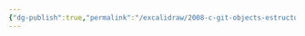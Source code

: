 ```yaml
---
{"dg-publish":true,"permalink":"/excalidraw/2008-c-git-objects-estructura-simple-excalidraw/","tags":["excalidraw"]}
---
```

<style> .container {font-family: sans-serif; text-align: center;} .button-wrapper button {z-index: 1;height: 40px; width: 100px; margin: 10px;padding: 5px;} .excalidraw .App-menu_top .buttonList { display: flex;} .excalidraw-wrapper { height: 800px; margin: 50px; position: relative;} :root[dir="ltr"] .excalidraw .layer-ui__wrapper .zen-mode-transition.App-menu_bottom--transition-left {transform: none;} </style><script src="https://cdn.jsdelivr.net/npm/react@17/umd/react.production.min.js"></script><script src="https://cdn.jsdelivr.net/npm/react-dom@17/umd/react-dom.production.min.js"></script><script type="text/javascript" src="https://cdn.jsdelivr.net/npm/@excalidraw/excalidraw@0/dist/excalidraw.production.min.js"></script><div id="2008-c-git-objects-estructura-simpleexcalidraw.md"></div><script>(function(){const InitialData={"type":"excalidraw","version":2,"source":"https://github.com/zsviczian/obsidian-excalidraw-plugin/releases/tag/2.2.7","elements":[{"type":"rectangle","version":636,"versionNonce":943749920,"index":"b45","isDeleted":false,"id":"xGdyeCdj","fillStyle":"solid","strokeWidth":1,"strokeStyle":"dashed","roughness":2,"opacity":100,"angle":0,"x":-117.76674355841547,"y":191.47736451251373,"strokeColor":"#1e1e1e","backgroundColor":"#b2f2bb","width":329.1395778129868,"height":376.95035869191986,"seed":1271616433,"groupIds":["26InCvwlRarq5vt4Detnd","vJha3N9KME9pFoHU7n_xM","W8bgd0QYtVrvZ2G-0fKmr","xerW4alWsrxWkmaXieeqU"],"frameId":null,"roundness":{"type":3},"boundElements":[{"id":"LY7ZpoClxTQaEnaqkr795","type":"arrow"}],"updated":1719259887049,"link":"[[Thesaurus/2008-c-1-b-commit]]","locked":false},{"type":"line","version":581,"versionNonce":1181715025,"index":"b46","isDeleted":false,"id":"2JynHEkX4U4HqtdSEpkUh","fillStyle":"solid","strokeWidth":2,"strokeStyle":"solid","roughness":1,"opacity":100,"angle":0,"x":-118.75843458610305,"y":250.59076585370167,"strokeColor":"#1e1e1e","backgroundColor":"transparent","width":329.7943885124488,"height":2.3075835399021605,"seed":57128337,"groupIds":["26InCvwlRarq5vt4Detnd","vJha3N9KME9pFoHU7n_xM","W8bgd0QYtVrvZ2G-0fKmr","xerW4alWsrxWkmaXieeqU"],"frameId":null,"roundness":{"type":2},"boundElements":[],"updated":1719259887049,"link":null,"locked":false,"startBinding":null,"endBinding":null,"lastCommittedPoint":null,"startArrowhead":null,"endArrowhead":null,"points":[[0,0],[329.7943885124488,-2.3075835399021605]]},{"type":"line","version":489,"versionNonce":1105313599,"index":"b47","isDeleted":false,"id":"Aft98FH6A-HJ4F-Gug8kN","fillStyle":"solid","strokeWidth":2,"strokeStyle":"solid","roughness":1,"opacity":100,"angle":0,"x":92.47746950184884,"y":190.31499385392848,"strokeColor":"#1e1e1e","backgroundColor":"transparent","width":1.538403312346479,"height":59.22777752372442,"seed":819780465,"groupIds":["26InCvwlRarq5vt4Detnd","vJha3N9KME9pFoHU7n_xM","W8bgd0QYtVrvZ2G-0fKmr","xerW4alWsrxWkmaXieeqU"],"frameId":null,"roundness":{"type":2},"boundElements":[],"updated":1719259887049,"link":null,"locked":false,"startBinding":null,"endBinding":null,"lastCommittedPoint":null,"startArrowhead":null,"endArrowhead":null,"points":[[0,0],[1.538403312346479,59.22777752372442]]},{"type":"text","version":542,"versionNonce":390352707,"index":"b48","isDeleted":false,"id":"69aFLShi","fillStyle":"solid","strokeWidth":2,"strokeStyle":"solid","roughness":1,"opacity":100,"angle":0,"x":-72.89878657087556,"y":192.6225559652131,"strokeColor":"#1e1e1e","backgroundColor":"transparent","width":138.0074920654297,"height":53.12095288368372,"seed":611468625,"groupIds":["26InCvwlRarq5vt4Detnd","vJha3N9KME9pFoHU7n_xM","W8bgd0QYtVrvZ2G-0fKmr","xerW4alWsrxWkmaXieeqU"],"frameId":null,"roundness":null,"boundElements":[],"updated":1719288582341,"link":null,"locked":false,"fontSize":42.49676230694698,"fontFamily":1,"text":"Commit","rawText":"Commit","textAlign":"left","verticalAlign":"top","containerId":null,"originalText":"Commit","autoResize":true,"lineHeight":1.25},{"type":"text","version":532,"versionNonce":693992045,"index":"b49","isDeleted":false,"id":"gbiQ0lyw","fillStyle":"solid","strokeWidth":2,"strokeStyle":"solid","roughness":1,"opacity":100,"angle":0,"x":110.16889330765767,"y":202.6220489237597,"strokeColor":"#1e1e1e","backgroundColor":"transparent","width":75.27125549316406,"height":48.35442929153334,"seed":964653873,"groupIds":["26InCvwlRarq5vt4Detnd","vJha3N9KME9pFoHU7n_xM","W8bgd0QYtVrvZ2G-0fKmr","xerW4alWsrxWkmaXieeqU"],"frameId":null,"roundness":null,"boundElements":[],"updated":1719288582341,"link":null,"locked":false,"fontSize":38.683543433226674,"fontFamily":1,"text":"Size","rawText":"Size","textAlign":"left","verticalAlign":"top","containerId":null,"originalText":"Size","autoResize":true,"lineHeight":1.25},{"type":"text","version":543,"versionNonce":1092579043,"index":"b4A","isDeleted":false,"id":"xQ0gzZgp","fillStyle":"solid","strokeWidth":2,"strokeStyle":"solid","roughness":1,"opacity":100,"angle":0,"x":-72.89878657087556,"y":192.6225559652131,"strokeColor":"#1e1e1e","backgroundColor":"transparent","width":138.0074920654297,"height":53.12095288368372,"seed":611468625,"groupIds":["26InCvwlRarq5vt4Detnd","vJha3N9KME9pFoHU7n_xM","W8bgd0QYtVrvZ2G-0fKmr","xerW4alWsrxWkmaXieeqU"],"frameId":null,"roundness":null,"boundElements":[],"updated":1719288582341,"link":null,"locked":false,"fontSize":42.49676230694698,"fontFamily":1,"text":"Commit","rawText":"Commit","textAlign":"left","verticalAlign":"top","containerId":null,"originalText":"Commit","autoResize":true,"lineHeight":1.25},{"type":"text","version":533,"versionNonce":1979557069,"index":"b4B","isDeleted":false,"id":"KjeYBqd2","fillStyle":"solid","strokeWidth":2,"strokeStyle":"solid","roughness":1,"opacity":100,"angle":0,"x":110.16889330765767,"y":202.6220489237597,"strokeColor":"#1e1e1e","backgroundColor":"transparent","width":75.27125549316406,"height":48.35442929153334,"seed":964653873,"groupIds":["26InCvwlRarq5vt4Detnd","vJha3N9KME9pFoHU7n_xM","W8bgd0QYtVrvZ2G-0fKmr","xerW4alWsrxWkmaXieeqU"],"frameId":null,"roundness":null,"boundElements":[],"updated":1719288582341,"link":null,"locked":false,"fontSize":38.683543433226674,"fontFamily":1,"text":"Size","rawText":"Size","textAlign":"left","verticalAlign":"top","containerId":null,"originalText":"Size","autoResize":true,"lineHeight":1.25},{"type":"line","version":701,"versionNonce":60194801,"index":"b4C","isDeleted":false,"id":"ZFAdsIImcXQZ68J9pEJVg","fillStyle":"solid","strokeWidth":2,"strokeStyle":"solid","roughness":1,"opacity":100,"angle":0,"x":34.65556343913053,"y":248.9643635478302,"strokeColor":"#1e1e1e","backgroundColor":"transparent","width":1.9093771754906728,"height":228.37475937827662,"seed":1953228049,"groupIds":["26InCvwlRarq5vt4Detnd","vJha3N9KME9pFoHU7n_xM","W8bgd0QYtVrvZ2G-0fKmr","xerW4alWsrxWkmaXieeqU"],"frameId":null,"roundness":{"type":2},"boundElements":[],"updated":1719259887049,"link":null,"locked":false,"startBinding":null,"endBinding":null,"lastCommittedPoint":null,"startArrowhead":null,"endArrowhead":null,"points":[[0,0],[1.9093771754906728,228.37475937827662]]},{"type":"line","version":558,"versionNonce":117863327,"index":"b4D","isDeleted":false,"id":"tfRRtdyAU57MWJ63_kzc-","fillStyle":"solid","strokeWidth":2,"strokeStyle":"solid","roughness":1,"opacity":100,"angle":0,"x":-117.18712340678329,"y":299.92985362480886,"strokeColor":"#1e1e1e","backgroundColor":"transparent","width":329.40449767200266,"height":5.223022541731556e-14,"seed":1622088433,"groupIds":["26InCvwlRarq5vt4Detnd","vJha3N9KME9pFoHU7n_xM","W8bgd0QYtVrvZ2G-0fKmr","xerW4alWsrxWkmaXieeqU"],"frameId":null,"roundness":{"type":2},"boundElements":[],"updated":1719259887049,"link":null,"locked":false,"startBinding":null,"endBinding":null,"lastCommittedPoint":null,"startArrowhead":null,"endArrowhead":null,"points":[[0,0],[329.40449767200266,5.223022541731556e-14]]},{"type":"line","version":575,"versionNonce":696474065,"index":"b4E","isDeleted":false,"id":"NMVu-qsxu6eCHXLnPr9Eo","fillStyle":"solid","strokeWidth":2,"strokeStyle":"solid","roughness":1,"opacity":100,"angle":0,"x":-117.98090882910859,"y":361.31320894782704,"strokeColor":"#1e1e1e","backgroundColor":"transparent","width":332.74309950326443,"height":1.1128672770873036,"seed":785421521,"groupIds":["26InCvwlRarq5vt4Detnd","vJha3N9KME9pFoHU7n_xM","W8bgd0QYtVrvZ2G-0fKmr","xerW4alWsrxWkmaXieeqU"],"frameId":null,"roundness":{"type":2},"boundElements":[],"updated":1719259887049,"link":null,"locked":false,"startBinding":null,"endBinding":null,"lastCommittedPoint":null,"startArrowhead":null,"endArrowhead":null,"points":[[0,0],[332.74309950326443,-1.1128672770873036]]},{"type":"text","version":521,"versionNonce":766876291,"index":"b4F","isDeleted":false,"id":"u7ky7cM8","fillStyle":"solid","strokeWidth":2,"strokeStyle":"solid","roughness":1,"opacity":100,"angle":0,"x":-87.42287525310078,"y":258.7691464594343,"strokeColor":"#1e1e1e","backgroundColor":"transparent","width":61.29124450683594,"height":36.68032535132581,"seed":308794033,"groupIds":["26InCvwlRarq5vt4Detnd","vJha3N9KME9pFoHU7n_xM","W8bgd0QYtVrvZ2G-0fKmr","xerW4alWsrxWkmaXieeqU"],"frameId":null,"roundness":null,"boundElements":[],"updated":1719288582341,"link":"[[Thesaurus/2008-c-1-b-commit#^tree]]","locked":false,"fontSize":29.34426028106065,"fontFamily":1,"text":"tree","rawText":"tree","textAlign":"left","verticalAlign":"top","containerId":null,"originalText":"tree","autoResize":true,"lineHeight":1.25},{"type":"text","version":572,"versionNonce":1709802285,"index":"b4G","isDeleted":false,"id":"XnDQwpgk","fillStyle":"solid","strokeWidth":2,"strokeStyle":"solid","roughness":1,"opacity":100,"angle":0,"x":-88.79662149845743,"y":374.8267130217638,"strokeColor":"#1e1e1e","backgroundColor":"transparent","width":78.24461364746094,"height":29.94316263886298,"seed":1612469393,"groupIds":["26InCvwlRarq5vt4Detnd","vJha3N9KME9pFoHU7n_xM","W8bgd0QYtVrvZ2G-0fKmr","xerW4alWsrxWkmaXieeqU"],"frameId":null,"roundness":null,"boundElements":[],"updated":1719288582341,"link":"[[Thesaurus/2008-c-1-b-commit#^author]]","locked":false,"fontSize":23.954530111090385,"fontFamily":1,"text":"Author","rawText":"Author","textAlign":"left","verticalAlign":"top","containerId":null,"originalText":"Author","autoResize":true,"lineHeight":1.25},{"type":"text","version":522,"versionNonce":1774539299,"index":"b4H","isDeleted":false,"id":"MmvakSMt","fillStyle":"solid","strokeWidth":2,"strokeStyle":"solid","roughness":1,"opacity":100,"angle":0,"x":-87.42287525310078,"y":258.7691464594343,"strokeColor":"#1e1e1e","backgroundColor":"transparent","width":61.29124450683594,"height":36.68032535132581,"seed":308794033,"groupIds":["26InCvwlRarq5vt4Detnd","vJha3N9KME9pFoHU7n_xM","W8bgd0QYtVrvZ2G-0fKmr","xerW4alWsrxWkmaXieeqU"],"frameId":null,"roundness":null,"boundElements":[],"updated":1719288582341,"link":"[[Thesaurus/2008-c-1-b-commit#^tree]]","locked":false,"fontSize":29.34426028106065,"fontFamily":1,"text":"tree","rawText":"tree","textAlign":"left","verticalAlign":"top","containerId":null,"originalText":"tree","autoResize":true,"lineHeight":1.25},{"type":"text","version":573,"versionNonce":2106234253,"index":"b4I","isDeleted":false,"id":"rkdeqAKv","fillStyle":"solid","strokeWidth":2,"strokeStyle":"solid","roughness":1,"opacity":100,"angle":0,"x":-88.79662149845743,"y":374.8267130217638,"strokeColor":"#1e1e1e","backgroundColor":"transparent","width":78.24461364746094,"height":29.94316263886298,"seed":1612469393,"groupIds":["26InCvwlRarq5vt4Detnd","vJha3N9KME9pFoHU7n_xM","W8bgd0QYtVrvZ2G-0fKmr","xerW4alWsrxWkmaXieeqU"],"frameId":null,"roundness":null,"boundElements":[],"updated":1719288582341,"link":"[[Thesaurus/2008-c-1-b-commit#^author]]","locked":false,"fontSize":23.954530111090385,"fontFamily":1,"text":"Author","rawText":"Author","textAlign":"left","verticalAlign":"top","containerId":null,"originalText":"Author","autoResize":true,"lineHeight":1.25},{"type":"line","version":706,"versionNonce":271516671,"index":"b4J","isDeleted":false,"id":"KgxwFEOSinYlrQFcCqijW","fillStyle":"solid","strokeWidth":2,"strokeStyle":"solid","roughness":1,"opacity":100,"angle":0,"x":-115.19674699708779,"y":420.1652801734499,"strokeColor":"#1e1e1e","backgroundColor":"transparent","width":332.74309950326443,"height":1.1128672770873036,"seed":1806015089,"groupIds":["26InCvwlRarq5vt4Detnd","vJha3N9KME9pFoHU7n_xM","W8bgd0QYtVrvZ2G-0fKmr","xerW4alWsrxWkmaXieeqU"],"frameId":null,"roundness":{"type":2},"boundElements":[],"updated":1719259887049,"link":null,"locked":false,"startBinding":null,"endBinding":null,"lastCommittedPoint":null,"startArrowhead":null,"endArrowhead":null,"points":[[0,0],[332.74309950326443,-1.1128672770873036]]},{"type":"text","version":589,"versionNonce":1715279299,"index":"b4K","isDeleted":false,"id":"FuSCoSuj","fillStyle":"solid","strokeWidth":2,"strokeStyle":"solid","roughness":1,"opacity":100,"angle":0,"x":-103.34399561571789,"y":432.15711937903075,"strokeColor":"#1e1e1e","backgroundColor":"transparent","width":111.27163696289062,"height":29.049663487145352,"seed":634070097,"groupIds":["26InCvwlRarq5vt4Detnd","vJha3N9KME9pFoHU7n_xM","W8bgd0QYtVrvZ2G-0fKmr","xerW4alWsrxWkmaXieeqU"],"frameId":null,"roundness":null,"boundElements":[],"updated":1719288582341,"link":"[[Thesaurus/2008-c-1-b-commit#^committer]]","locked":false,"fontSize":23.239730789716283,"fontFamily":1,"text":"Committer","rawText":"Committer","textAlign":"left","verticalAlign":"top","containerId":null,"originalText":"Committer","autoResize":true,"lineHeight":1.25},{"type":"text","version":590,"versionNonce":2014993389,"index":"b4L","isDeleted":false,"id":"gPxv9VvU","fillStyle":"solid","strokeWidth":2,"strokeStyle":"solid","roughness":1,"opacity":100,"angle":0,"x":-103.34399561571789,"y":432.15711937903075,"strokeColor":"#1e1e1e","backgroundColor":"transparent","width":111.27163696289062,"height":29.049663487145352,"seed":634070097,"groupIds":["26InCvwlRarq5vt4Detnd","vJha3N9KME9pFoHU7n_xM","W8bgd0QYtVrvZ2G-0fKmr","xerW4alWsrxWkmaXieeqU"],"frameId":null,"roundness":null,"boundElements":[],"updated":1719288582341,"link":"[[Thesaurus/2008-c-1-b-commit#^committer]]","locked":false,"fontSize":23.239730789716283,"fontFamily":1,"text":"Committer","rawText":"Committer","textAlign":"left","verticalAlign":"top","containerId":null,"originalText":"Committer","autoResize":true,"lineHeight":1.25},{"type":"line","version":738,"versionNonce":846424401,"index":"b4M","isDeleted":false,"id":"6w-brEZkQKFY3EUTW5Ceq","fillStyle":"solid","strokeWidth":2,"strokeStyle":"solid","roughness":1,"opacity":100,"angle":0,"x":-118.68974936446492,"y":475.81619135812105,"strokeColor":"#1e1e1e","backgroundColor":"transparent","width":332.74309950326443,"height":1.1128672770873036,"seed":2053403185,"groupIds":["26InCvwlRarq5vt4Detnd","vJha3N9KME9pFoHU7n_xM","W8bgd0QYtVrvZ2G-0fKmr","xerW4alWsrxWkmaXieeqU"],"frameId":null,"roundness":{"type":2},"boundElements":[],"updated":1719259887049,"link":null,"locked":false,"startBinding":null,"endBinding":null,"lastCommittedPoint":null,"startArrowhead":null,"endArrowhead":null,"points":[[0,0],[332.74309950326443,-1.1128672770873036]]},{"type":"text","version":610,"versionNonce":1916495203,"index":"b4N","isDeleted":false,"id":"VXw52w4T","fillStyle":"solid","strokeWidth":2,"strokeStyle":"solid","roughness":1,"opacity":100,"angle":0,"x":-95.25820517397088,"y":315.75436865297013,"strokeColor":"#1e1e1e","backgroundColor":"transparent","width":87.80435180664062,"height":28.294494370698185,"seed":1851327505,"groupIds":["26InCvwlRarq5vt4Detnd","vJha3N9KME9pFoHU7n_xM","W8bgd0QYtVrvZ2G-0fKmr","xerW4alWsrxWkmaXieeqU"],"frameId":null,"roundness":null,"boundElements":[],"updated":1719288582342,"link":"[[Thesaurus/2008-c-1-b-commit#^parents]]","locked":false,"fontSize":22.635595496558548,"fontFamily":1,"text":"Parents","rawText":"Parents","textAlign":"left","verticalAlign":"top","containerId":null,"originalText":"Parents","autoResize":true,"lineHeight":1.25},{"type":"text","version":291,"versionNonce":1839355469,"index":"b4O","isDeleted":false,"id":"em5IXJKx","fillStyle":"solid","strokeWidth":0.5,"strokeStyle":"solid","roughness":1,"opacity":100,"angle":6.277769056035231,"x":-40.32497339611311,"y":506.6892697891793,"strokeColor":"#1e1e1e","backgroundColor":"transparent","width":186.43983459472656,"height":25,"seed":2107660785,"groupIds":["vJha3N9KME9pFoHU7n_xM","W8bgd0QYtVrvZ2G-0fKmr","xerW4alWsrxWkmaXieeqU"],"frameId":null,"roundness":null,"boundElements":[],"updated":1719288582342,"link":null,"locked":false,"fontSize":20,"fontFamily":1,"text":"My commit message","rawText":"My commit message","textAlign":"left","verticalAlign":"top","containerId":null,"originalText":"My commit message","autoResize":true,"lineHeight":1.25},{"type":"text","version":273,"versionNonce":1963901187,"index":"b4P","isDeleted":false,"id":"a6P7LvoC","fillStyle":"solid","strokeWidth":0.5,"strokeStyle":"solid","roughness":1,"opacity":100,"angle":6.277769056035231,"x":2.927215960423595,"y":156.44991474395727,"strokeColor":"#1e1e1e","backgroundColor":"transparent","width":73.99995422363281,"height":25,"seed":689242961,"groupIds":["3igLMhUlydEqo9Eu1d4Su","W8bgd0QYtVrvZ2G-0fKmr","xerW4alWsrxWkmaXieeqU"],"frameId":null,"roundness":null,"boundElements":[],"updated":1719288582342,"link":"[[Thesaurus/2008-d-git-hash]]","locked":false,"fontSize":20,"fontFamily":1,"text":"98ca9..","rawText":"98ca9..","textAlign":"left","verticalAlign":"top","containerId":null,"originalText":"98ca9..","autoResize":true,"lineHeight":1.25},{"type":"text","version":522,"versionNonce":956040365,"index":"b4Q","isDeleted":false,"id":"tlhRudOH","fillStyle":"solid","strokeWidth":2,"strokeStyle":"solid","roughness":1,"opacity":100,"angle":0,"x":-72.89878657087556,"y":192.6225559652131,"strokeColor":"#1e1e1e","backgroundColor":"transparent","width":138.0074920654297,"height":53.12095288368372,"seed":611468625,"groupIds":["26InCvwlRarq5vt4Detnd","vJha3N9KME9pFoHU7n_xM","W8bgd0QYtVrvZ2G-0fKmr","xerW4alWsrxWkmaXieeqU"],"frameId":null,"roundness":null,"boundElements":[],"updated":1719288582342,"link":null,"locked":false,"fontSize":42.49676230694698,"fontFamily":1,"text":"Commit","rawText":"Commit","textAlign":"left","verticalAlign":"top","containerId":null,"originalText":"Commit","autoResize":true,"lineHeight":1.25},{"type":"text","version":512,"versionNonce":1748347043,"index":"b4R","isDeleted":false,"id":"UhxXSMTD","fillStyle":"solid","strokeWidth":2,"strokeStyle":"solid","roughness":1,"opacity":100,"angle":0,"x":110.16889330765767,"y":202.6220489237597,"strokeColor":"#1e1e1e","backgroundColor":"transparent","width":75.27125549316406,"height":48.35442929153334,"seed":964653873,"groupIds":["26InCvwlRarq5vt4Detnd","vJha3N9KME9pFoHU7n_xM","W8bgd0QYtVrvZ2G-0fKmr","xerW4alWsrxWkmaXieeqU"],"frameId":null,"roundness":null,"boundElements":[],"updated":1719288582342,"link":null,"locked":false,"fontSize":38.683543433226674,"fontFamily":1,"text":"Size","rawText":"Size","textAlign":"left","verticalAlign":"top","containerId":null,"originalText":"Size","autoResize":true,"lineHeight":1.25},{"type":"text","version":501,"versionNonce":500229901,"index":"b4S","isDeleted":false,"id":"jyCy0tPp","fillStyle":"solid","strokeWidth":2,"strokeStyle":"solid","roughness":1,"opacity":100,"angle":0,"x":-87.42287525310078,"y":258.7691464594343,"strokeColor":"#1e1e1e","backgroundColor":"transparent","width":61.29124450683594,"height":36.68032535132581,"seed":308794033,"groupIds":["26InCvwlRarq5vt4Detnd","vJha3N9KME9pFoHU7n_xM","W8bgd0QYtVrvZ2G-0fKmr","xerW4alWsrxWkmaXieeqU"],"frameId":null,"roundness":null,"boundElements":[],"updated":1719288582342,"link":"[[Thesaurus/2008-c-1-b-commit#^tree]]","locked":false,"fontSize":29.34426028106065,"fontFamily":1,"text":"tree","rawText":"tree","textAlign":"left","verticalAlign":"top","containerId":null,"originalText":"tree","autoResize":true,"lineHeight":1.25},{"type":"text","version":552,"versionNonce":291413059,"index":"b4T","isDeleted":false,"id":"iTZhtUH7","fillStyle":"solid","strokeWidth":2,"strokeStyle":"solid","roughness":1,"opacity":100,"angle":0,"x":-88.79662149845743,"y":374.8267130217638,"strokeColor":"#1e1e1e","backgroundColor":"transparent","width":78.24461364746094,"height":29.94316263886298,"seed":1612469393,"groupIds":["26InCvwlRarq5vt4Detnd","vJha3N9KME9pFoHU7n_xM","W8bgd0QYtVrvZ2G-0fKmr","xerW4alWsrxWkmaXieeqU"],"frameId":null,"roundness":null,"boundElements":[],"updated":1719288582342,"link":"[[Thesaurus/2008-c-1-b-commit#^author]]","locked":false,"fontSize":23.954530111090385,"fontFamily":1,"text":"Author","rawText":"Author","textAlign":"left","verticalAlign":"top","containerId":null,"originalText":"Author","autoResize":true,"lineHeight":1.25},{"type":"text","version":569,"versionNonce":781876589,"index":"b4U","isDeleted":false,"id":"TnbiaHR3","fillStyle":"solid","strokeWidth":2,"strokeStyle":"solid","roughness":1,"opacity":100,"angle":0,"x":-103.34399561571789,"y":432.15711937903075,"strokeColor":"#1e1e1e","backgroundColor":"transparent","width":111.27163696289062,"height":29.049663487145352,"seed":634070097,"groupIds":["26InCvwlRarq5vt4Detnd","vJha3N9KME9pFoHU7n_xM","W8bgd0QYtVrvZ2G-0fKmr","xerW4alWsrxWkmaXieeqU"],"frameId":null,"roundness":null,"boundElements":[],"updated":1719288582342,"link":"[[Thesaurus/2008-c-1-b-commit#^committer]]","locked":false,"fontSize":23.239730789716283,"fontFamily":1,"text":"Committer","rawText":"Committer","textAlign":"left","verticalAlign":"top","containerId":null,"originalText":"Committer","autoResize":true,"lineHeight":1.25},{"type":"text","version":590,"versionNonce":2087197667,"index":"b4V","isDeleted":false,"id":"2RG0qkhI","fillStyle":"solid","strokeWidth":2,"strokeStyle":"solid","roughness":1,"opacity":100,"angle":0,"x":-95.25820517397088,"y":315.75436865297013,"strokeColor":"#1e1e1e","backgroundColor":"transparent","width":87.80435180664062,"height":28.294494370698185,"seed":1851327505,"groupIds":["26InCvwlRarq5vt4Detnd","vJha3N9KME9pFoHU7n_xM","W8bgd0QYtVrvZ2G-0fKmr","xerW4alWsrxWkmaXieeqU"],"frameId":null,"roundness":null,"boundElements":[],"updated":1719288582342,"link":"[[Thesaurus/2008-c-1-b-commit#^parents]]","locked":false,"fontSize":22.635595496558548,"fontFamily":1,"text":"Parents","rawText":"Parents","textAlign":"left","verticalAlign":"top","containerId":null,"originalText":"Parents","autoResize":true,"lineHeight":1.25},{"type":"text","version":611,"versionNonce":1923237837,"index":"b4W","isDeleted":false,"id":"gutFP6OG","fillStyle":"solid","strokeWidth":2,"strokeStyle":"solid","roughness":1,"opacity":100,"angle":0,"x":-95.25820517397088,"y":315.75436865297013,"strokeColor":"#1e1e1e","backgroundColor":"transparent","width":87.80435180664062,"height":28.294494370698185,"seed":1851327505,"groupIds":["26InCvwlRarq5vt4Detnd","vJha3N9KME9pFoHU7n_xM","W8bgd0QYtVrvZ2G-0fKmr","xerW4alWsrxWkmaXieeqU"],"frameId":null,"roundness":null,"boundElements":[],"updated":1719288582342,"link":"[[Thesaurus/2008-c-1-b-commit#^parents]]","locked":false,"fontSize":22.635595496558548,"fontFamily":1,"text":"Parents","rawText":"Parents","textAlign":"left","verticalAlign":"top","containerId":null,"originalText":"Parents","autoResize":true,"lineHeight":1.25},{"type":"text","version":253,"versionNonce":895526787,"index":"b4X","isDeleted":false,"id":"ALeuYld4","fillStyle":"solid","strokeWidth":0.5,"strokeStyle":"solid","roughness":1,"opacity":100,"angle":6.277769056035231,"x":75.08224694977324,"y":266.8906996680166,"strokeColor":"#1e1e1e","backgroundColor":"transparent","width":74.07994079589844,"height":25,"seed":960623569,"groupIds":["zAG0fycfWvZuLhJAFLlUx","W8bgd0QYtVrvZ2G-0fKmr","xerW4alWsrxWkmaXieeqU"],"frameId":null,"roundness":null,"boundElements":[],"updated":1719288582342,"link":"[[Thesaurus/2008-d-git-hash]]","locked":false,"fontSize":20,"fontFamily":1,"text":"0de24..","rawText":"0de24..","textAlign":"left","verticalAlign":"top","containerId":null,"originalText":"0de24..","autoResize":true,"lineHeight":1.25},{"type":"text","version":347,"versionNonce":1275184685,"index":"b4Y","isDeleted":false,"id":"0TpC4U6z","fillStyle":"solid","strokeWidth":0.5,"strokeStyle":"solid","roughness":1,"opacity":100,"angle":6.277769056035231,"x":89.02456809210818,"y":319.2324110362598,"strokeColor":"#1e1e1e","backgroundColor":"transparent","width":18.97998046875,"height":25,"seed":626348465,"groupIds":["bd3IrZyyUB0WhJ-31iUvC","W8bgd0QYtVrvZ2G-0fKmr","xerW4alWsrxWkmaXieeqU"],"frameId":null,"roundness":null,"boundElements":[],"updated":1719288582342,"link":"[[Thesaurus/2008-d-git-hash]]","locked":false,"fontSize":20,"fontFamily":1,"text":"nil","rawText":"nil","textAlign":"left","verticalAlign":"top","containerId":null,"originalText":"nil","autoResize":true,"lineHeight":1.25},{"type":"text","version":247,"versionNonce":1116127011,"index":"b4Z","isDeleted":false,"id":"stpzCUed","fillStyle":"solid","strokeWidth":2,"strokeStyle":"dashed","roughness":2,"opacity":100,"angle":0,"x":88.5540274892297,"y":434.08357815106314,"strokeColor":"#1e1e1e","backgroundColor":"#a5d8ff","width":26.259979248046875,"height":25,"seed":1384077681,"groupIds":["bWdGLQtsixeZKtTNj_Zgs","W8bgd0QYtVrvZ2G-0fKmr","xerW4alWsrxWkmaXieeqU"],"frameId":null,"roundness":null,"boundElements":[],"updated":1719288582342,"link":null,"locked":false,"fontSize":20,"fontFamily":1,"text":"Me","rawText":"Me","textAlign":"left","verticalAlign":"top","containerId":null,"originalText":"Me","autoResize":true,"lineHeight":1.25},{"type":"text","version":288,"versionNonce":497186957,"index":"b4a","isDeleted":false,"id":"KimbZAK4","fillStyle":"solid","strokeWidth":2,"strokeStyle":"dashed","roughness":2,"opacity":100,"angle":0,"x":86.31616101686177,"y":377.5854701620661,"strokeColor":"#1e1e1e","backgroundColor":"#a5d8ff","width":26.259979248046875,"height":25,"seed":1909543359,"groupIds":["SFx_NojOHM11yes1Ib81h","W8bgd0QYtVrvZ2G-0fKmr","xerW4alWsrxWkmaXieeqU"],"frameId":null,"roundness":null,"boundElements":[],"updated":1719288582342,"link":null,"locked":false,"fontSize":20,"fontFamily":1,"text":"Me","rawText":"Me","textAlign":"left","verticalAlign":"top","containerId":null,"originalText":"Me","autoResize":true,"lineHeight":1.25},{"type":"rectangle","version":526,"versionNonce":232185120,"index":"b4b","isDeleted":false,"id":"ZBKGWMwt","fillStyle":"solid","strokeWidth":2,"strokeStyle":"dashed","roughness":2,"opacity":100,"angle":0,"x":376.05059125064497,"y":-37.073823266482954,"strokeColor":"#1e1e1e","backgroundColor":"#a5d8ff","width":334.2517682153536,"height":211.3227199510259,"seed":681673055,"groupIds":["dM7vuDQWJWnQxen9XK2dW","SfHTAfnjL98cba9e4VNFR","gdySKUdftpi23uIzIw9nK","xerW4alWsrxWkmaXieeqU"],"frameId":null,"roundness":{"type":3},"boundElements":[{"id":"LY7ZpoClxTQaEnaqkr795","type":"arrow"},{"id":"Esi-S0BX4j371iPVlgNug","type":"arrow"},{"id":"8SLyxcs-DRAml2dCT43VS","type":"arrow"}],"updated":1719259887049,"link":"[[Thesaurus/2008-c-1-a-tree]]","locked":false},{"type":"line","version":486,"versionNonce":90720337,"index":"b4c","isDeleted":false,"id":"SUSd70jQWcSw77IutuO6T","fillStyle":"solid","strokeWidth":2,"strokeStyle":"solid","roughness":1,"opacity":100,"angle":0,"x":376.05059125064497,"y":25.278970396954435,"strokeColor":"#1e1e1e","backgroundColor":"transparent","width":334.9167494236175,"height":2.343424888741863,"seed":80215423,"groupIds":["dM7vuDQWJWnQxen9XK2dW","SfHTAfnjL98cba9e4VNFR","gdySKUdftpi23uIzIw9nK","xerW4alWsrxWkmaXieeqU"],"frameId":null,"roundness":{"type":2},"boundElements":[],"updated":1719259887049,"link":null,"locked":false,"startBinding":null,"endBinding":null,"lastCommittedPoint":null,"startArrowhead":null,"endArrowhead":null,"points":[[0,0],[334.9167494236175,-2.343424888741863]]},{"type":"line","version":394,"versionNonce":442229055,"index":"b4d","isDeleted":false,"id":"4kuW4xq1SoOcshOKiFi_L","fillStyle":"solid","strokeWidth":2,"strokeStyle":"solid","roughness":1,"opacity":100,"angle":0,"x":590.5674078581094,"y":-35.93300388259306,"strokeColor":"#1e1e1e","backgroundColor":"transparent","width":1.562297766792233,"height":60.14770237087343,"seed":1795814815,"groupIds":["dM7vuDQWJWnQxen9XK2dW","SfHTAfnjL98cba9e4VNFR","gdySKUdftpi23uIzIw9nK","xerW4alWsrxWkmaXieeqU"],"frameId":null,"roundness":{"type":2},"boundElements":[],"updated":1719259887049,"link":null,"locked":false,"startBinding":null,"endBinding":null,"lastCommittedPoint":null,"startArrowhead":null,"endArrowhead":null,"points":[[0,0],[1.562297766792233,60.14770237087343]]},{"type":"text","version":442,"versionNonce":1581834947,"index":"b4e","isDeleted":false,"id":"5WpF5R36","fillStyle":"solid","strokeWidth":2,"strokeStyle":"solid","roughness":1,"opacity":100,"angle":0,"x":422.62253054970154,"y":-33.58960075529771,"strokeColor":"#1e1e1e","backgroundColor":"transparent","width":100.45317077636719,"height":53.946026632945355,"seed":43510207,"groupIds":["dM7vuDQWJWnQxen9XK2dW","SfHTAfnjL98cba9e4VNFR","gdySKUdftpi23uIzIw9nK","xerW4alWsrxWkmaXieeqU"],"frameId":null,"roundness":null,"boundElements":[],"updated":1719288582342,"link":null,"locked":false,"fontSize":43.156821306356285,"fontFamily":1,"text":"Tree","rawText":"Tree","textAlign":"left","verticalAlign":"top","containerId":null,"originalText":"Tree","autoResize":true,"lineHeight":1.25},{"type":"text","version":439,"versionNonce":826138349,"index":"b4f","isDeleted":false,"id":"g7jyPRf7","fillStyle":"solid","strokeWidth":2,"strokeStyle":"solid","roughness":1,"opacity":100,"angle":0,"x":608.533614561755,"y":-23.434795839827302,"strokeColor":"#1e1e1e","backgroundColor":"transparent","width":76.43885803222656,"height":49.10546947630431,"seed":949115359,"groupIds":["dM7vuDQWJWnQxen9XK2dW","SfHTAfnjL98cba9e4VNFR","gdySKUdftpi23uIzIw9nK","xerW4alWsrxWkmaXieeqU"],"frameId":null,"roundness":null,"boundElements":[],"updated":1719288582342,"link":null,"locked":false,"fontSize":39.28437558104345,"fontFamily":1,"text":"Size","rawText":"Size","textAlign":"left","verticalAlign":"top","containerId":null,"originalText":"Size","autoResize":true,"lineHeight":1.25},{"type":"text","version":443,"versionNonce":1900384867,"index":"b4g","isDeleted":false,"id":"azpcmaCF","fillStyle":"solid","strokeWidth":2,"strokeStyle":"solid","roughness":1,"opacity":100,"angle":0,"x":422.62253054970154,"y":-33.58960075529771,"strokeColor":"#1e1e1e","backgroundColor":"transparent","width":100.45317077636719,"height":53.946026632945355,"seed":43510207,"groupIds":["dM7vuDQWJWnQxen9XK2dW","SfHTAfnjL98cba9e4VNFR","gdySKUdftpi23uIzIw9nK","xerW4alWsrxWkmaXieeqU"],"frameId":null,"roundness":null,"boundElements":[],"updated":1719288582342,"link":null,"locked":false,"fontSize":43.156821306356285,"fontFamily":1,"text":"Tree","rawText":"Tree","textAlign":"left","verticalAlign":"top","containerId":null,"originalText":"Tree","autoResize":true,"lineHeight":1.25},{"type":"text","version":440,"versionNonce":1566406989,"index":"b4h","isDeleted":false,"id":"QMutCOxZ","fillStyle":"solid","strokeWidth":2,"strokeStyle":"solid","roughness":1,"opacity":100,"angle":0,"x":608.533614561755,"y":-23.434795839827302,"strokeColor":"#1e1e1e","backgroundColor":"transparent","width":76.43885803222656,"height":49.10546947630431,"seed":949115359,"groupIds":["dM7vuDQWJWnQxen9XK2dW","SfHTAfnjL98cba9e4VNFR","gdySKUdftpi23uIzIw9nK","xerW4alWsrxWkmaXieeqU"],"frameId":null,"roundness":null,"boundElements":[],"updated":1719288582342,"link":null,"locked":false,"fontSize":39.28437558104345,"fontFamily":1,"text":"Size","rawText":"Size","textAlign":"left","verticalAlign":"top","containerId":null,"originalText":"Size","autoResize":true,"lineHeight":1.25},{"type":"line","version":526,"versionNonce":1797258737,"index":"b4i","isDeleted":false,"id":"IO-DHCo-NXuoRWEeNZoyu","fillStyle":"solid","strokeWidth":2,"strokeStyle":"solid","roughness":1,"opacity":100,"angle":0,"x":495.2684627247872,"y":27.339272260418298,"strokeColor":"#1e1e1e","backgroundColor":"transparent","width":1.3153650738144673,"height":68.28617165697219,"seed":34194943,"groupIds":["dM7vuDQWJWnQxen9XK2dW","SfHTAfnjL98cba9e4VNFR","gdySKUdftpi23uIzIw9nK","xerW4alWsrxWkmaXieeqU"],"frameId":null,"roundness":{"type":2},"boundElements":[],"updated":1719259887049,"link":null,"locked":false,"startBinding":null,"endBinding":null,"lastCommittedPoint":null,"startArrowhead":null,"endArrowhead":null,"points":[[0,0],[-1.3153650738144673,68.28617165697219]]},{"type":"line","version":488,"versionNonce":1432081823,"index":"b4j","isDeleted":false,"id":"rROXLK9KpNFfEEAh0iwxY","fillStyle":"solid","strokeWidth":2,"strokeStyle":"solid","roughness":1,"opacity":100,"angle":0,"x":614.0016132226349,"y":25.776974493626128,"strokeColor":"#1e1e1e","backgroundColor":"transparent","width":0.5343131587516924,"height":70.45156011253472,"seed":1576971807,"groupIds":["dM7vuDQWJWnQxen9XK2dW","SfHTAfnjL98cba9e4VNFR","gdySKUdftpi23uIzIw9nK","xerW4alWsrxWkmaXieeqU"],"frameId":null,"roundness":{"type":2},"boundElements":[],"updated":1719259887049,"link":null,"locked":false,"startBinding":null,"endBinding":null,"lastCommittedPoint":null,"startArrowhead":null,"endArrowhead":null,"points":[[0,0],[-0.5343131587516924,70.45156011253472]]},{"type":"text","version":511,"versionNonce":1280003587,"index":"b4k","isDeleted":false,"id":"HbAEahh2","fillStyle":"solid","strokeWidth":0.5,"strokeStyle":"solid","roughness":1,"opacity":100,"angle":6.277769056035231,"x":413.25972142546954,"y":50.14017784255707,"strokeColor":"#1e1e1e","backgroundColor":"transparent","width":38.29029846191406,"height":23.32788274592997,"seed":1192424031,"groupIds":["3urv7Qe6xskwQdyzCmJdS","SfHTAfnjL98cba9e4VNFR","gdySKUdftpi23uIzIw9nK","xerW4alWsrxWkmaXieeqU"],"frameId":null,"roundness":null,"boundElements":[],"updated":1719288582342,"link":"2008-c-1-c-blob","locked":false,"fontSize":18.662306196743977,"fontFamily":1,"text":"Blob","rawText":"Blob","textAlign":"left","verticalAlign":"top","containerId":null,"originalText":"Blob","autoResize":true,"lineHeight":1.25},{"type":"text","version":624,"versionNonce":1865022499,"index":"b4l","isDeleted":false,"id":"sWtf5KXQ","fillStyle":"solid","strokeWidth":0.5,"strokeStyle":"solid","roughness":1,"opacity":100,"angle":6.277769056035231,"x":516.7144144465229,"y":-63.09717781930112,"strokeColor":"#1e1e1e","backgroundColor":"transparent","width":69.11662292480469,"height":23.327882745929976,"seed":392270399,"groupIds":["57lxJxQZ9HJj90RjAeWzr","SfHTAfnjL98cba9e4VNFR","gdySKUdftpi23uIzIw9nK","xerW4alWsrxWkmaXieeqU"],"frameId":null,"roundness":null,"boundElements":[],"updated":1719288620264,"link":null,"locked":false,"fontSize":18.66230619674398,"fontFamily":1,"text":"0de24..","rawText":"0de24..","textAlign":"left","verticalAlign":"top","containerId":null,"originalText":"0de24..","autoResize":true,"lineHeight":1.25},{"type":"text","version":512,"versionNonce":576230819,"index":"b4m","isDeleted":false,"id":"ypCfZLBC","fillStyle":"solid","strokeWidth":0.5,"strokeStyle":"solid","roughness":1,"opacity":100,"angle":6.277769056035231,"x":413.25972142546954,"y":50.14017784255707,"strokeColor":"#1e1e1e","backgroundColor":"transparent","width":38.29029846191406,"height":23.32788274592997,"seed":1192424031,"groupIds":["3urv7Qe6xskwQdyzCmJdS","SfHTAfnjL98cba9e4VNFR","gdySKUdftpi23uIzIw9nK","xerW4alWsrxWkmaXieeqU"],"frameId":null,"roundness":null,"boundElements":[],"updated":1719288582342,"link":"2008-c-1-c-blob","locked":false,"fontSize":18.662306196743977,"fontFamily":1,"text":"Blob","rawText":"Blob","textAlign":"left","verticalAlign":"top","containerId":null,"originalText":"Blob","autoResize":true,"lineHeight":1.25},{"type":"text","version":566,"versionNonce":1881848493,"index":"b4n","isDeleted":false,"id":"K3fFVyX6","fillStyle":"solid","strokeWidth":0.5,"strokeStyle":"solid","roughness":1,"opacity":100,"angle":6.277769056035231,"x":519.974422548449,"y":50.470322407933786,"strokeColor":"#1e1e1e","backgroundColor":"transparent","width":69.71372985839844,"height":23.32788274592997,"seed":367218303,"groupIds":["LXxnuLGVhbIsAMePAZcwb","SfHTAfnjL98cba9e4VNFR","gdySKUdftpi23uIzIw9nK","xerW4alWsrxWkmaXieeqU"],"frameId":null,"roundness":null,"boundElements":[],"updated":1719288628598,"link":null,"locked":false,"fontSize":18.662306196743977,"fontFamily":1,"text":"e8455..","rawText":"e8455..","textAlign":"left","verticalAlign":"top","containerId":null,"originalText":"e8455..","autoResize":true,"lineHeight":1.25},{"type":"text","version":574,"versionNonce":1117514051,"index":"b4o","isDeleted":false,"id":"rEtGocwA","fillStyle":"solid","strokeWidth":2,"strokeStyle":"solid","roughness":1,"opacity":100,"angle":0,"x":627.529549843343,"y":49.8750618078591,"strokeColor":"#1e1e1e","backgroundColor":"transparent","width":72.00279235839844,"height":21.290817933301724,"seed":1049831071,"groupIds":["0bEIuurs-0T0qjPMuaewv","SfHTAfnjL98cba9e4VNFR","gdySKUdftpi23uIzIw9nK","xerW4alWsrxWkmaXieeqU"],"frameId":null,"roundness":null,"boundElements":[],"updated":1719288582342,"link":null,"locked":false,"fontSize":17.03265434664138,"fontFamily":1,"text":"README","rawText":"README","textAlign":"left","verticalAlign":"top","containerId":null,"originalText":"README","autoResize":true,"lineHeight":1.25},{"type":"line","version":565,"versionNonce":1663542783,"index":"b4p","isDeleted":false,"id":"dXh_LZs-VoLJtjJoJOFvJ","fillStyle":"solid","strokeWidth":2,"strokeStyle":"solid","roughness":1,"opacity":100,"angle":0,"x":483.6100902186324,"y":107.56273504131192,"strokeColor":"#1e1e1e","backgroundColor":"transparent","width":0.9219369489889045,"height":59.502703904466216,"seed":1101925631,"groupIds":["oVB2xgbJETtiqocqNFDVA","gdySKUdftpi23uIzIw9nK","xerW4alWsrxWkmaXieeqU"],"frameId":null,"roundness":{"type":2},"boundElements":[],"updated":1719259887049,"link":null,"locked":false,"startBinding":null,"endBinding":null,"lastCommittedPoint":null,"startArrowhead":null,"endArrowhead":null,"points":[[0,0],[0.9219369489889045,59.502703904466216]]},{"type":"line","version":490,"versionNonce":17628529,"index":"b4q","isDeleted":false,"id":"K0IR712bUShbWVfLBNFhF","fillStyle":"solid","strokeWidth":2,"strokeStyle":"solid","roughness":1,"opacity":100,"angle":0,"x":364.927821730316,"y":108.68104948050606,"strokeColor":"#1e1e1e","backgroundColor":"transparent","width":339.78829789917467,"height":1.1364301121005644,"seed":1333925151,"groupIds":["oVB2xgbJETtiqocqNFDVA","gdySKUdftpi23uIzIw9nK","xerW4alWsrxWkmaXieeqU"],"frameId":null,"roundness":{"type":2},"boundElements":[],"updated":1719259887049,"link":null,"locked":false,"startBinding":null,"endBinding":null,"lastCommittedPoint":null,"startArrowhead":null,"endArrowhead":null,"points":[[0,0],[339.78829789917467,-1.1364301121005644]]},{"type":"text","version":459,"versionNonce":879001709,"index":"b4r","isDeleted":false,"id":"N3spR7vd","fillStyle":"solid","strokeWidth":0.5,"strokeStyle":"solid","roughness":1,"opacity":100,"angle":6.277769056035231,"x":396.8242649718914,"y":120.37421820518479,"strokeColor":"#1e1e1e","backgroundColor":"transparent","width":63.78717041015625,"height":34.26146162020049,"seed":2116589919,"groupIds":["-OLDHPFTHC-ISaXk6TODH","gdySKUdftpi23uIzIw9nK","xerW4alWsrxWkmaXieeqU"],"frameId":null,"roundness":null,"boundElements":[],"updated":1719288582342,"link":"2008-c-1-a-tree","locked":false,"fontSize":27.409169296160393,"fontFamily":1,"text":"Tree","rawText":"Tree","textAlign":"left","verticalAlign":"top","containerId":null,"originalText":"Tree","autoResize":true,"lineHeight":1.25},{"type":"line","version":610,"versionNonce":2119051089,"index":"b4s","isDeleted":false,"id":"1p69-0iqCIlMoiLOciYud","fillStyle":"solid","strokeWidth":2,"strokeStyle":"solid","roughness":1,"opacity":100,"angle":0,"x":609.9303452017824,"y":105.89998907442883,"strokeColor":"#1e1e1e","backgroundColor":"transparent","width":0.9219369489889045,"height":59.502703904466216,"seed":1236014463,"groupIds":["iGE89W-urTeskDn8aRvAx","gdySKUdftpi23uIzIw9nK","xerW4alWsrxWkmaXieeqU"],"frameId":null,"roundness":{"type":2},"boundElements":[],"updated":1719259887049,"link":null,"locked":false,"startBinding":null,"endBinding":null,"lastCommittedPoint":null,"startArrowhead":null,"endArrowhead":null,"points":[[0,0],[0.9219369489889045,59.502703904466216]]},{"type":"text","version":418,"versionNonce":309577955,"index":"b4t","isDeleted":false,"id":"WlDKWC5v","fillStyle":"solid","strokeWidth":2,"strokeStyle":"solid","roughness":1,"opacity":100,"angle":0,"x":644.827117128752,"y":121.35921867593385,"strokeColor":"#1e1e1e","backgroundColor":"transparent","width":29.511886596679688,"height":37.26658995119554,"seed":1062601151,"groupIds":["HFydDK6wiHDEGXyYBML-r","gdySKUdftpi23uIzIw9nK","xerW4alWsrxWkmaXieeqU"],"frameId":null,"roundness":null,"boundElements":[],"updated":1719288582342,"link":null,"locked":false,"fontSize":29.81327196095643,"fontFamily":1,"text":"lib","rawText":"lib","textAlign":"left","verticalAlign":"top","containerId":null,"originalText":"lib","autoResize":true,"lineHeight":1.25},{"type":"text","version":532,"versionNonce":1446243021,"index":"b4u","isDeleted":false,"id":"szSTjesQ","fillStyle":"solid","strokeWidth":0.5,"strokeStyle":"solid","roughness":1,"opacity":100,"angle":6.277769056035231,"x":512.2165600610786,"y":125.7755227355262,"strokeColor":"#1e1e1e","backgroundColor":"transparent","width":65.37995910644531,"height":25,"seed":130185119,"groupIds":["ymjKfJYsHJc2tiuX0DoUo","SZRys7cyUs67f7T4chKpz","gdySKUdftpi23uIzIw9nK","xerW4alWsrxWkmaXieeqU"],"frameId":null,"roundness":null,"boundElements":[],"updated":1719288582342,"link":null,"locked":false,"fontSize":20,"fontFamily":1,"text":"10af9..","rawText":"10af9..","textAlign":"left","verticalAlign":"top","containerId":null,"originalText":"10af9..","autoResize":true,"lineHeight":1.25},{"type":"arrow","version":263,"versionNonce":1940889763,"index":"b4v","isDeleted":false,"id":"LY7ZpoClxTQaEnaqkr795","fillStyle":"solid","strokeWidth":2,"strokeStyle":"dashed","roughness":2,"opacity":100,"angle":0,"x":-74.97036246518815,"y":188.64438814416667,"strokeColor":"#1e1e1e","backgroundColor":"#a5d8ff","width":450.02095371583306,"height":314.6927158442045,"seed":675107473,"groupIds":["xerW4alWsrxWkmaXieeqU"],"frameId":null,"roundness":{"type":2},"boundElements":[],"updated":1719288432583,"link":null,"locked":false,"startBinding":{"elementId":"xGdyeCdj","focus":-0.8942829626913108,"gap":2.8329763683471185},"endBinding":{"elementId":"ZBKGWMwt","focus":-0.23697061623807575,"gap":1},"lastCommittedPoint":null,"startArrowhead":null,"endArrowhead":"arrow","points":[[0,0],[351.20546472964236,-314.6927158442045],[450.02095371583306,-219.20803703419855]]},{"type":"rectangle","version":591,"versionNonce":238503698,"index":"b4w","isDeleted":false,"id":"2Q1mneKf","fillStyle":"solid","strokeWidth":2,"strokeStyle":"dashed","roughness":2,"opacity":100,"angle":0,"x":383.3025145089216,"y":289.90963037469595,"strokeColor":"#1e1e1e","backgroundColor":"#a5d8ff","width":334.2517682153536,"height":211.3227199510259,"seed":896890705,"groupIds":["e5_mXVJgqm6e5NNIFSSze","3eiH3vvsbHgiWlMgRs6Yf","XBkqrVYLt5S6oSiGBzPke","xerW4alWsrxWkmaXieeqU"],"frameId":null,"roundness":{"type":3},"boundElements":[{"id":"XtzVv9RCdVZ2Mgf3o8TTl","type":"arrow"},{"id":"oAymqXIETRYFKfe3TykuM","type":"arrow"}],"updated":1719259887049,"link":"[[Thesaurus/2008-c-1-a-tree]]","locked":false},{"type":"line","version":554,"versionNonce":152120959,"index":"b4x","isDeleted":false,"id":"_J9TblXA1Uj2AxACBzqEp","fillStyle":"solid","strokeWidth":2,"strokeStyle":"solid","roughness":1,"opacity":100,"angle":0,"x":383.3025145089216,"y":352.26242403813336,"strokeColor":"#1e1e1e","backgroundColor":"transparent","width":334.9167494236175,"height":2.343424888741863,"seed":1733059889,"groupIds":["e5_mXVJgqm6e5NNIFSSze","3eiH3vvsbHgiWlMgRs6Yf","XBkqrVYLt5S6oSiGBzPke","xerW4alWsrxWkmaXieeqU"],"frameId":null,"roundness":{"type":2},"boundElements":[],"updated":1719259887049,"link":null,"locked":false,"startBinding":null,"endBinding":null,"lastCommittedPoint":null,"startArrowhead":null,"endArrowhead":null,"points":[[0,0],[334.9167494236175,-2.343424888741863]]},{"type":"line","version":462,"versionNonce":784219377,"index":"b4y","isDeleted":false,"id":"87HOiUnn73AxlNOahRIZP","fillStyle":"solid","strokeWidth":2,"strokeStyle":"solid","roughness":1,"opacity":100,"angle":0,"x":597.819331116386,"y":291.05044975858584,"strokeColor":"#1e1e1e","backgroundColor":"transparent","width":1.562297766792233,"height":60.14770237087343,"seed":2143983377,"groupIds":["e5_mXVJgqm6e5NNIFSSze","3eiH3vvsbHgiWlMgRs6Yf","XBkqrVYLt5S6oSiGBzPke","xerW4alWsrxWkmaXieeqU"],"frameId":null,"roundness":{"type":2},"boundElements":[],"updated":1719259887049,"link":null,"locked":false,"startBinding":null,"endBinding":null,"lastCommittedPoint":null,"startArrowhead":null,"endArrowhead":null,"points":[[0,0],[1.562297766792233,60.14770237087343]]},{"type":"text","version":510,"versionNonce":1198437507,"index":"b4z","isDeleted":false,"id":"A94GaBYw","fillStyle":"solid","strokeWidth":2,"strokeStyle":"solid","roughness":1,"opacity":100,"angle":0,"x":429.87445380797817,"y":293.3938528858812,"strokeColor":"#1e1e1e","backgroundColor":"transparent","width":100.45317077636719,"height":53.946026632945355,"seed":828869873,"groupIds":["e5_mXVJgqm6e5NNIFSSze","3eiH3vvsbHgiWlMgRs6Yf","XBkqrVYLt5S6oSiGBzPke","xerW4alWsrxWkmaXieeqU"],"frameId":null,"roundness":null,"boundElements":[],"updated":1719288582342,"link":null,"locked":false,"fontSize":43.156821306356285,"fontFamily":1,"text":"Tree","rawText":"Tree","textAlign":"left","verticalAlign":"top","containerId":null,"originalText":"Tree","autoResize":true,"lineHeight":1.25},{"type":"text","version":507,"versionNonce":862390573,"index":"b50","isDeleted":false,"id":"srjlEFGU","fillStyle":"solid","strokeWidth":2,"strokeStyle":"solid","roughness":1,"opacity":100,"angle":0,"x":615.7855378200317,"y":303.5486578013516,"strokeColor":"#1e1e1e","backgroundColor":"transparent","width":76.43885803222656,"height":49.10546947630431,"seed":1940571857,"groupIds":["e5_mXVJgqm6e5NNIFSSze","3eiH3vvsbHgiWlMgRs6Yf","XBkqrVYLt5S6oSiGBzPke","xerW4alWsrxWkmaXieeqU"],"frameId":null,"roundness":null,"boundElements":[],"updated":1719288582342,"link":null,"locked":false,"fontSize":39.28437558104345,"fontFamily":1,"text":"Size","rawText":"Size","textAlign":"left","verticalAlign":"top","containerId":null,"originalText":"Size","autoResize":true,"lineHeight":1.25},{"type":"text","version":511,"versionNonce":1632316451,"index":"b51","isDeleted":false,"id":"bBu3HXDJ","fillStyle":"solid","strokeWidth":2,"strokeStyle":"solid","roughness":1,"opacity":100,"angle":0,"x":429.87445380797817,"y":293.3938528858812,"strokeColor":"#1e1e1e","backgroundColor":"transparent","width":100.45317077636719,"height":53.946026632945355,"seed":1630258353,"groupIds":["e5_mXVJgqm6e5NNIFSSze","3eiH3vvsbHgiWlMgRs6Yf","XBkqrVYLt5S6oSiGBzPke","xerW4alWsrxWkmaXieeqU"],"frameId":null,"roundness":null,"boundElements":[],"updated":1719288582342,"link":null,"locked":false,"fontSize":43.156821306356285,"fontFamily":1,"text":"Tree","rawText":"Tree","textAlign":"left","verticalAlign":"top","containerId":null,"originalText":"Tree","autoResize":true,"lineHeight":1.25},{"type":"text","version":508,"versionNonce":224877453,"index":"b52","isDeleted":false,"id":"i4D2ovUf","fillStyle":"solid","strokeWidth":2,"strokeStyle":"solid","roughness":1,"opacity":100,"angle":0,"x":615.7855378200317,"y":303.5486578013516,"strokeColor":"#1e1e1e","backgroundColor":"transparent","width":76.43885803222656,"height":49.10546947630431,"seed":1435633297,"groupIds":["e5_mXVJgqm6e5NNIFSSze","3eiH3vvsbHgiWlMgRs6Yf","XBkqrVYLt5S6oSiGBzPke","xerW4alWsrxWkmaXieeqU"],"frameId":null,"roundness":null,"boundElements":[],"updated":1719288582342,"link":null,"locked":false,"fontSize":39.28437558104345,"fontFamily":1,"text":"Size","rawText":"Size","textAlign":"left","verticalAlign":"top","containerId":null,"originalText":"Size","autoResize":true,"lineHeight":1.25},{"type":"line","version":594,"versionNonce":1975331551,"index":"b53","isDeleted":false,"id":"ySwCKD7jB0FJE9E_gGCD7","fillStyle":"solid","strokeWidth":2,"strokeStyle":"solid","roughness":1,"opacity":100,"angle":0,"x":502.5203859830639,"y":354.3227259015972,"strokeColor":"#1e1e1e","backgroundColor":"transparent","width":1.3153650738144673,"height":68.28617165697219,"seed":1268059249,"groupIds":["e5_mXVJgqm6e5NNIFSSze","3eiH3vvsbHgiWlMgRs6Yf","XBkqrVYLt5S6oSiGBzPke","xerW4alWsrxWkmaXieeqU"],"frameId":null,"roundness":{"type":2},"boundElements":[],"updated":1719259887049,"link":null,"locked":false,"startBinding":null,"endBinding":null,"lastCommittedPoint":null,"startArrowhead":null,"endArrowhead":null,"points":[[0,0],[-1.3153650738144673,68.28617165697219]]},{"type":"line","version":556,"versionNonce":807843473,"index":"b54","isDeleted":false,"id":"023JZlSipgpO2P-QdZnRF","fillStyle":"solid","strokeWidth":2,"strokeStyle":"solid","roughness":1,"opacity":100,"angle":0,"x":621.2535364809115,"y":352.760428134805,"strokeColor":"#1e1e1e","backgroundColor":"transparent","width":0.5343131587516924,"height":70.45156011253472,"seed":2063357521,"groupIds":["e5_mXVJgqm6e5NNIFSSze","3eiH3vvsbHgiWlMgRs6Yf","XBkqrVYLt5S6oSiGBzPke","xerW4alWsrxWkmaXieeqU"],"frameId":null,"roundness":{"type":2},"boundElements":[],"updated":1719259887049,"link":null,"locked":false,"startBinding":null,"endBinding":null,"lastCommittedPoint":null,"startArrowhead":null,"endArrowhead":null,"points":[[0,0],[-0.5343131587516924,70.45156011253472]]},{"type":"text","version":579,"versionNonce":1677176771,"index":"b55","isDeleted":false,"id":"Nzd9yug3","fillStyle":"solid","strokeWidth":0.5,"strokeStyle":"solid","roughness":1,"opacity":100,"angle":6.277769056035231,"x":420.5116446837461,"y":377.12363148373595,"strokeColor":"#1e1e1e","backgroundColor":"transparent","width":38.29029846191406,"height":23.32788274592997,"seed":916415537,"groupIds":["wkn5heghUS7K6GeWzq8mz","3eiH3vvsbHgiWlMgRs6Yf","XBkqrVYLt5S6oSiGBzPke","xerW4alWsrxWkmaXieeqU"],"frameId":null,"roundness":null,"boundElements":[],"updated":1719288582342,"link":"2008-c-1-c-blob","locked":false,"fontSize":18.662306196743977,"fontFamily":1,"text":"Blob","rawText":"Blob","textAlign":"left","verticalAlign":"top","containerId":null,"originalText":"Blob","autoResize":true,"lineHeight":1.25},{"type":"text","version":700,"versionNonce":1013866989,"index":"b56","isDeleted":false,"id":"N41Rdnpg","fillStyle":"solid","strokeWidth":0.5,"strokeStyle":"solid","roughness":1,"opacity":100,"angle":6.277769056035231,"x":523.9663972350941,"y":263.90825787083,"strokeColor":"#1e1e1e","backgroundColor":"transparent","width":60.99951171875,"height":23.327882745929976,"seed":174437905,"groupIds":["B5SMTD-Mhwe89l1A-QL-S","3eiH3vvsbHgiWlMgRs6Yf","XBkqrVYLt5S6oSiGBzPke","xerW4alWsrxWkmaXieeqU"],"frameId":null,"roundness":null,"boundElements":[{"id":"Esi-S0BX4j371iPVlgNug","type":"arrow"}],"updated":1719288582342,"link":null,"locked":false,"fontSize":18.66230619674398,"fontFamily":1,"text":"10af9..","rawText":"10af9..","textAlign":"left","verticalAlign":"top","containerId":null,"originalText":"10af9..","autoResize":true,"lineHeight":1.25},{"type":"text","version":580,"versionNonce":1368571747,"index":"b57","isDeleted":false,"id":"BEcUx7Pe","fillStyle":"solid","strokeWidth":0.5,"strokeStyle":"solid","roughness":1,"opacity":100,"angle":6.277769056035231,"x":420.5116446837461,"y":377.12363148373595,"strokeColor":"#1e1e1e","backgroundColor":"transparent","width":38.29029846191406,"height":23.32788274592997,"seed":424070129,"groupIds":["wkn5heghUS7K6GeWzq8mz","3eiH3vvsbHgiWlMgRs6Yf","XBkqrVYLt5S6oSiGBzPke","xerW4alWsrxWkmaXieeqU"],"frameId":null,"roundness":null,"boundElements":[],"updated":1719288582342,"link":"2008-c-1-c-blob","locked":false,"fontSize":18.662306196743977,"fontFamily":1,"text":"Blob","rawText":"Blob","textAlign":"left","verticalAlign":"top","containerId":null,"originalText":"Blob","autoResize":true,"lineHeight":1.25},{"type":"text","version":640,"versionNonce":1434819661,"index":"b58","isDeleted":false,"id":"VS9ZX2Nh","fillStyle":"solid","strokeWidth":0.5,"strokeStyle":"solid","roughness":1,"opacity":100,"angle":6.277769056035231,"x":527.2263705767435,"y":376.25253452198854,"strokeColor":"#1e1e1e","backgroundColor":"transparent","width":66.33627319335938,"height":23.32788274592997,"seed":994715089,"groupIds":["jWT2SWhZVvG-3gNJFfWvL","3eiH3vvsbHgiWlMgRs6Yf","XBkqrVYLt5S6oSiGBzPke","xerW4alWsrxWkmaXieeqU"],"frameId":null,"roundness":null,"boundElements":[],"updated":1719288582342,"link":null,"locked":false,"fontSize":18.662306196743977,"fontFamily":1,"text":"bc52a..","rawText":"bc52a..","textAlign":"left","verticalAlign":"top","containerId":null,"originalText":"bc52a..","autoResize":true,"lineHeight":1.25},{"type":"text","version":655,"versionNonce":1684724483,"index":"b59","isDeleted":false,"id":"9fTCUSuv","fillStyle":"solid","strokeWidth":2,"strokeStyle":"solid","roughness":1,"opacity":100,"angle":0,"x":634.7814731016197,"y":376.858515449038,"strokeColor":"#1e1e1e","backgroundColor":"transparent","width":56.267059326171875,"height":21.290817933301724,"seed":1535591345,"groupIds":["WQFvYXcQa_sxlrKAFQ4vx","3eiH3vvsbHgiWlMgRs6Yf","XBkqrVYLt5S6oSiGBzPke","xerW4alWsrxWkmaXieeqU"],"frameId":null,"roundness":null,"boundElements":[],"updated":1719288582342,"link":null,"locked":false,"fontSize":17.03265434664138,"fontFamily":1,"text":"mylib.rb","rawText":"mylib.rb","textAlign":"left","verticalAlign":"top","containerId":null,"originalText":"mylib.rb","autoResize":true,"lineHeight":1.25},{"type":"line","version":633,"versionNonce":1328682033,"index":"b5A","isDeleted":false,"id":"VshltRCCZ1-Udr3VbL2QF","fillStyle":"solid","strokeWidth":2,"strokeStyle":"solid","roughness":1,"opacity":100,"angle":0,"x":490.86201347690906,"y":434.5461886824908,"strokeColor":"#1e1e1e","backgroundColor":"transparent","width":0.9219369489889045,"height":59.502703904466216,"seed":371565969,"groupIds":["q51rFyQEf3EfgvoG4DsxJ","XBkqrVYLt5S6oSiGBzPke","xerW4alWsrxWkmaXieeqU"],"frameId":null,"roundness":{"type":2},"boundElements":[],"updated":1719259887049,"link":null,"locked":false,"startBinding":null,"endBinding":null,"lastCommittedPoint":null,"startArrowhead":null,"endArrowhead":null,"points":[[0,0],[0.9219369489889045,59.502703904466216]]},{"type":"line","version":558,"versionNonce":63783775,"index":"b5B","isDeleted":false,"id":"Fv3HlLr_IxnYMaAWcuG7S","fillStyle":"solid","strokeWidth":2,"strokeStyle":"solid","roughness":1,"opacity":100,"angle":0,"x":372.1797449885927,"y":435.66450312168496,"strokeColor":"#1e1e1e","backgroundColor":"transparent","width":339.78829789917467,"height":1.1364301121005644,"seed":375180145,"groupIds":["q51rFyQEf3EfgvoG4DsxJ","XBkqrVYLt5S6oSiGBzPke","xerW4alWsrxWkmaXieeqU"],"frameId":null,"roundness":{"type":2},"boundElements":[],"updated":1719259887049,"link":null,"locked":false,"startBinding":null,"endBinding":null,"lastCommittedPoint":null,"startArrowhead":null,"endArrowhead":null,"points":[[0,0],[339.78829789917467,-1.1364301121005644]]},{"type":"text","version":527,"versionNonce":277252781,"index":"b5C","isDeleted":false,"id":"yNyvZt0T","fillStyle":"solid","strokeWidth":0.5,"strokeStyle":"solid","roughness":1,"opacity":100,"angle":6.277769056035231,"x":404.076188230168,"y":447.3576718463637,"strokeColor":"#1e1e1e","backgroundColor":"transparent","width":63.78717041015625,"height":34.26146162020049,"seed":880031057,"groupIds":["DpAyloodgk_bCSCnqipcz","XBkqrVYLt5S6oSiGBzPke","xerW4alWsrxWkmaXieeqU"],"frameId":null,"roundness":null,"boundElements":[],"updated":1719288582342,"link":"2008-c-1-a-tree","locked":false,"fontSize":27.409169296160393,"fontFamily":1,"text":"Tree","rawText":"Tree","textAlign":"left","verticalAlign":"top","containerId":null,"originalText":"Tree","autoResize":true,"lineHeight":1.25},{"type":"line","version":678,"versionNonce":1227587455,"index":"b5D","isDeleted":false,"id":"sonjWK9b9lzZoHFZUWxea","fillStyle":"solid","strokeWidth":2,"strokeStyle":"solid","roughness":1,"opacity":100,"angle":0,"x":617.182268460059,"y":432.88344271560777,"strokeColor":"#1e1e1e","backgroundColor":"transparent","width":0.9219369489889045,"height":59.502703904466216,"seed":1405313841,"groupIds":["LSiXe0JgxMtZF10T_opcD","XBkqrVYLt5S6oSiGBzPke","xerW4alWsrxWkmaXieeqU"],"frameId":null,"roundness":{"type":2},"boundElements":[],"updated":1719259887049,"link":null,"locked":false,"startBinding":null,"endBinding":null,"lastCommittedPoint":null,"startArrowhead":null,"endArrowhead":null,"points":[[0,0],[0.9219369489889045,59.502703904466216]]},{"type":"text","version":490,"versionNonce":150897315,"index":"b5E","isDeleted":false,"id":"3hfm5bpX","fillStyle":"solid","strokeWidth":2,"strokeStyle":"solid","roughness":1,"opacity":100,"angle":0,"x":652.0790403870286,"y":448.3426723171128,"strokeColor":"#1e1e1e","backgroundColor":"transparent","width":35.41426086425781,"height":37.26658995119554,"seed":11654417,"groupIds":["Y9ACR_89mzttDf9qyn9ga","XBkqrVYLt5S6oSiGBzPke","xerW4alWsrxWkmaXieeqU"],"frameId":null,"roundness":null,"boundElements":[],"updated":1719288582342,"link":null,"locked":false,"fontSize":29.81327196095643,"fontFamily":1,"text":"inc","rawText":"inc","textAlign":"left","verticalAlign":"top","containerId":null,"originalText":"inc","autoResize":true,"lineHeight":1.25},{"type":"text","version":606,"versionNonce":1847241997,"index":"b5F","isDeleted":false,"id":"pULtJtpE","fillStyle":"solid","strokeWidth":0.5,"strokeStyle":"solid","roughness":1,"opacity":100,"angle":6.277769056035231,"x":519.4684445963456,"y":452.7446775882237,"strokeColor":"#1e1e1e","backgroundColor":"transparent","width":70.65994262695312,"height":25,"seed":1320618737,"groupIds":["_68BRa_1V6lGZ7GYMywPq","6TtcfhBF_ecZ4xGcn0Ulh","XBkqrVYLt5S6oSiGBzPke","xerW4alWsrxWkmaXieeqU"],"frameId":null,"roundness":null,"boundElements":[],"updated":1719288582342,"link":null,"locked":false,"fontSize":20,"fontFamily":1,"text":"b70f8..","rawText":"b70f8..","textAlign":"left","verticalAlign":"top","containerId":null,"originalText":"b70f8..","autoResize":true,"lineHeight":1.25},{"type":"arrow","version":83,"versionNonce":714790353,"index":"b5G","isDeleted":false,"id":"Esi-S0BX4j371iPVlgNug","fillStyle":"solid","strokeWidth":2,"strokeStyle":"dashed","roughness":2,"opacity":100,"angle":0,"x":533.3009771458843,"y":176.014035338313,"strokeColor":"#1e1e1e","backgroundColor":"#a5d8ff","width":7.262193477796814,"height":79.88463404529352,"seed":1239641169,"groupIds":["xerW4alWsrxWkmaXieeqU"],"frameId":null,"roundness":{"type":2},"boundElements":[],"updated":1719259887049,"link":null,"locked":false,"startBinding":{"elementId":"ZBKGWMwt","focus":0.111137474978062,"gap":1.7651386537700091},"endBinding":{"elementId":"N41Rdnpg","focus":-0.38444681731448505,"gap":8.084601595335783},"lastCommittedPoint":null,"startArrowhead":null,"endArrowhead":"arrow","points":[[0,0],[7.262193477796814,79.88463404529352]]},{"type":"rectangle","version":688,"versionNonce":25357249,"index":"b5H","isDeleted":false,"id":"wihCTpML","fillStyle":"solid","strokeWidth":2,"strokeStyle":"dashed","roughness":2,"opacity":100,"angle":0,"x":379.74018221261724,"y":629.3141266788136,"strokeColor":"#1e1e1e","backgroundColor":"#a5d8ff","width":334.2517682153536,"height":137.21929670820035,"seed":367585297,"groupIds":["__pesp89oFPgM_C1EUopD","P3aJI5P4Y2szN7Rt8Y8a8","F-nVuS-h90bwlpIfX6vMF","xerW4alWsrxWkmaXieeqU"],"frameId":null,"roundness":{"type":3},"boundElements":[{"id":"hCTsryhkXI4fTm0EVK4eP","type":"arrow"}],"updated":1719259887049,"link":"[[Thesaurus/2008-c-1-a-tree]]","locked":false},{"type":"line","version":624,"versionNonce":2101474225,"index":"b5I","isDeleted":false,"id":"BBpDbs4rkof8F39krC2jb","fillStyle":"solid","strokeWidth":2,"strokeStyle":"solid","roughness":1,"opacity":100,"angle":0,"x":379.74018221261724,"y":690.633976587055,"strokeColor":"#1e1e1e","backgroundColor":"transparent","width":334.9167494236175,"height":2.343424888741863,"seed":1905507825,"groupIds":["__pesp89oFPgM_C1EUopD","P3aJI5P4Y2szN7Rt8Y8a8","F-nVuS-h90bwlpIfX6vMF","xerW4alWsrxWkmaXieeqU"],"frameId":null,"roundness":{"type":2},"boundElements":[],"updated":1719259887049,"link":null,"locked":false,"startBinding":null,"endBinding":null,"lastCommittedPoint":null,"startArrowhead":null,"endArrowhead":null,"points":[[0,0],[334.9167494236175,-2.343424888741863]]},{"type":"line","version":532,"versionNonce":1724718047,"index":"b5J","isDeleted":false,"id":"uyk6S-NAyrZeMkdiXjSkF","fillStyle":"solid","strokeWidth":2,"strokeStyle":"solid","roughness":1,"opacity":100,"angle":0,"x":594.2569988200815,"y":629.4220023075075,"strokeColor":"#1e1e1e","backgroundColor":"transparent","width":1.562297766792233,"height":60.14770237087343,"seed":556324817,"groupIds":["__pesp89oFPgM_C1EUopD","P3aJI5P4Y2szN7Rt8Y8a8","F-nVuS-h90bwlpIfX6vMF","xerW4alWsrxWkmaXieeqU"],"frameId":null,"roundness":{"type":2},"boundElements":[],"updated":1719259887049,"link":null,"locked":false,"startBinding":null,"endBinding":null,"lastCommittedPoint":null,"startArrowhead":null,"endArrowhead":null,"points":[[0,0],[1.562297766792233,60.14770237087343]]},{"type":"text","version":580,"versionNonce":402404931,"index":"b5K","isDeleted":false,"id":"6WWSioTD","fillStyle":"solid","strokeWidth":2,"strokeStyle":"solid","roughness":1,"opacity":100,"angle":0,"x":426.3121215116738,"y":631.7654054348027,"strokeColor":"#1e1e1e","backgroundColor":"transparent","width":100.45317077636719,"height":53.946026632945355,"seed":918533553,"groupIds":["__pesp89oFPgM_C1EUopD","P3aJI5P4Y2szN7Rt8Y8a8","F-nVuS-h90bwlpIfX6vMF","xerW4alWsrxWkmaXieeqU"],"frameId":null,"roundness":null,"boundElements":[],"updated":1719288582342,"link":null,"locked":false,"fontSize":43.156821306356285,"fontFamily":1,"text":"Tree","rawText":"Tree","textAlign":"left","verticalAlign":"top","containerId":null,"originalText":"Tree","autoResize":true,"lineHeight":1.25},{"type":"text","version":577,"versionNonce":498828141,"index":"b5L","isDeleted":false,"id":"fdma4MTA","fillStyle":"solid","strokeWidth":2,"strokeStyle":"solid","roughness":1,"opacity":100,"angle":0,"x":612.2232055237272,"y":641.9202103502732,"strokeColor":"#1e1e1e","backgroundColor":"transparent","width":76.43885803222656,"height":49.10546947630431,"seed":360699793,"groupIds":["__pesp89oFPgM_C1EUopD","P3aJI5P4Y2szN7Rt8Y8a8","F-nVuS-h90bwlpIfX6vMF","xerW4alWsrxWkmaXieeqU"],"frameId":null,"roundness":null,"boundElements":[],"updated":1719288582342,"link":null,"locked":false,"fontSize":39.28437558104345,"fontFamily":1,"text":"Size","rawText":"Size","textAlign":"left","verticalAlign":"top","containerId":null,"originalText":"Size","autoResize":true,"lineHeight":1.25},{"type":"text","version":581,"versionNonce":1346532835,"index":"b5M","isDeleted":false,"id":"97MlMyo9","fillStyle":"solid","strokeWidth":2,"strokeStyle":"solid","roughness":1,"opacity":100,"angle":0,"x":426.3121215116738,"y":631.7654054348027,"strokeColor":"#1e1e1e","backgroundColor":"transparent","width":100.45317077636719,"height":53.946026632945355,"seed":1335934321,"groupIds":["__pesp89oFPgM_C1EUopD","P3aJI5P4Y2szN7Rt8Y8a8","F-nVuS-h90bwlpIfX6vMF","xerW4alWsrxWkmaXieeqU"],"frameId":null,"roundness":null,"boundElements":[],"updated":1719288582342,"link":null,"locked":false,"fontSize":43.156821306356285,"fontFamily":1,"text":"Tree","rawText":"Tree","textAlign":"left","verticalAlign":"top","containerId":null,"originalText":"Tree","autoResize":true,"lineHeight":1.25},{"type":"text","version":578,"versionNonce":598904269,"index":"b5N","isDeleted":false,"id":"bvl5JWiq","fillStyle":"solid","strokeWidth":2,"strokeStyle":"solid","roughness":1,"opacity":100,"angle":0,"x":612.2232055237272,"y":641.9202103502732,"strokeColor":"#1e1e1e","backgroundColor":"transparent","width":76.43885803222656,"height":49.10546947630431,"seed":1147791185,"groupIds":["__pesp89oFPgM_C1EUopD","P3aJI5P4Y2szN7Rt8Y8a8","F-nVuS-h90bwlpIfX6vMF","xerW4alWsrxWkmaXieeqU"],"frameId":null,"roundness":null,"boundElements":[],"updated":1719288582342,"link":null,"locked":false,"fontSize":39.28437558104345,"fontFamily":1,"text":"Size","rawText":"Size","textAlign":"left","verticalAlign":"top","containerId":null,"originalText":"Size","autoResize":true,"lineHeight":1.25},{"type":"line","version":664,"versionNonce":1575806289,"index":"b5O","isDeleted":false,"id":"zzO_Jaz6EkqJSLbK3uMy8","fillStyle":"solid","strokeWidth":2,"strokeStyle":"solid","roughness":1,"opacity":100,"angle":0,"x":498.9580536867596,"y":692.6942784505188,"strokeColor":"#1e1e1e","backgroundColor":"transparent","width":1.3153650738144673,"height":68.28617165697219,"seed":2117260593,"groupIds":["__pesp89oFPgM_C1EUopD","P3aJI5P4Y2szN7Rt8Y8a8","F-nVuS-h90bwlpIfX6vMF","xerW4alWsrxWkmaXieeqU"],"frameId":null,"roundness":{"type":2},"boundElements":[],"updated":1719259887049,"link":null,"locked":false,"startBinding":null,"endBinding":null,"lastCommittedPoint":null,"startArrowhead":null,"endArrowhead":null,"points":[[0,0],[-1.3153650738144673,68.28617165697219]]},{"type":"line","version":626,"versionNonce":1874564159,"index":"b5P","isDeleted":false,"id":"R9ZbuMT6LH3iJLqvtCBOV","fillStyle":"solid","strokeWidth":2,"strokeStyle":"solid","roughness":1,"opacity":100,"angle":0,"x":617.691204184607,"y":691.1319806837266,"strokeColor":"#1e1e1e","backgroundColor":"transparent","width":0.5343131587516924,"height":70.45156011253472,"seed":1348667153,"groupIds":["__pesp89oFPgM_C1EUopD","P3aJI5P4Y2szN7Rt8Y8a8","F-nVuS-h90bwlpIfX6vMF","xerW4alWsrxWkmaXieeqU"],"frameId":null,"roundness":{"type":2},"boundElements":[],"updated":1719259887049,"link":null,"locked":false,"startBinding":null,"endBinding":null,"lastCommittedPoint":null,"startArrowhead":null,"endArrowhead":null,"points":[[0,0],[-0.5343131587516924,70.45156011253472]]},{"type":"text","version":635,"versionNonce":283099523,"index":"b5Q","isDeleted":false,"id":"weLBJ6no","fillStyle":"solid","strokeWidth":0.5,"strokeStyle":"solid","roughness":1,"opacity":100,"angle":6.277769056035231,"x":416.94931238744164,"y":715.4951840326576,"strokeColor":"#1e1e1e","backgroundColor":"transparent","width":38.29029846191406,"height":23.32788274592997,"seed":896662769,"groupIds":["cg-QoYqVsZVkIZ88Vk6kT","P3aJI5P4Y2szN7Rt8Y8a8","F-nVuS-h90bwlpIfX6vMF","xerW4alWsrxWkmaXieeqU"],"frameId":null,"roundness":null,"boundElements":[],"updated":1719288582342,"link":"2008-c-1-c-blob","locked":false,"fontSize":18.662306196743977,"fontFamily":1,"text":"Blob","rawText":"Blob","textAlign":"left","verticalAlign":"top","containerId":null,"originalText":"Blob","autoResize":true,"lineHeight":1.25},{"type":"text","version":762,"versionNonce":1058622509,"index":"b5R","isDeleted":false,"id":"3xlZ8gnq","fillStyle":"solid","strokeWidth":0.5,"strokeStyle":"solid","roughness":1,"opacity":100,"angle":6.277769056035231,"x":520.4040288101163,"y":602.2664696111314,"strokeColor":"#1e1e1e","backgroundColor":"transparent","width":65.92575073242188,"height":23.327882745929976,"seed":1827092177,"groupIds":["6k33sfAPNpAoHpnx2hZMr","P3aJI5P4Y2szN7Rt8Y8a8","F-nVuS-h90bwlpIfX6vMF","xerW4alWsrxWkmaXieeqU"],"frameId":null,"roundness":null,"boundElements":[],"updated":1719288582342,"link":null,"locked":false,"fontSize":18.66230619674398,"fontFamily":1,"text":"b70f8..","rawText":"b70f8..","textAlign":"left","verticalAlign":"top","containerId":null,"originalText":"b70f8..","autoResize":true,"lineHeight":1.25},{"type":"text","version":636,"versionNonce":1393727779,"index":"b5S","isDeleted":false,"id":"YXpbw9hD","fillStyle":"solid","strokeWidth":0.5,"strokeStyle":"solid","roughness":1,"opacity":100,"angle":6.277769056035231,"x":416.94931238744164,"y":715.4951840326576,"strokeColor":"#1e1e1e","backgroundColor":"transparent","width":38.29029846191406,"height":23.32788274592997,"seed":1499083953,"groupIds":["cg-QoYqVsZVkIZ88Vk6kT","P3aJI5P4Y2szN7Rt8Y8a8","F-nVuS-h90bwlpIfX6vMF","xerW4alWsrxWkmaXieeqU"],"frameId":null,"roundness":null,"boundElements":[],"updated":1719288582342,"link":"2008-c-1-c-blob","locked":false,"fontSize":18.662306196743977,"fontFamily":1,"text":"Blob","rawText":"Blob","textAlign":"left","verticalAlign":"top","containerId":null,"originalText":"Blob","autoResize":true,"lineHeight":1.25},{"type":"text","version":702,"versionNonce":265895565,"index":"b5T","isDeleted":false,"id":"AUKPAIeY","fillStyle":"solid","strokeWidth":0.5,"strokeStyle":"solid","roughness":1,"opacity":100,"angle":6.277769056035231,"x":523.6640581238709,"y":714.6314144205609,"strokeColor":"#1e1e1e","backgroundColor":"transparent","width":63.63056945800781,"height":23.32788274592997,"seed":510817937,"groupIds":["jC9Ur6OpF81ZeZZIFIKPc","P3aJI5P4Y2szN7Rt8Y8a8","F-nVuS-h90bwlpIfX6vMF","xerW4alWsrxWkmaXieeqU"],"frameId":null,"roundness":null,"boundElements":[],"updated":1719288582342,"link":null,"locked":false,"fontSize":18.662306196743977,"fontFamily":1,"text":"0ad1a..","rawText":"0ad1a..","textAlign":"left","verticalAlign":"top","containerId":null,"originalText":"0ad1a..","autoResize":true,"lineHeight":1.25},{"type":"text","version":710,"versionNonce":1682537667,"index":"b5U","isDeleted":false,"id":"QSfwzdqU","fillStyle":"solid","strokeWidth":2,"strokeStyle":"solid","roughness":1,"opacity":100,"angle":0,"x":631.2191408053153,"y":715.2300679979596,"strokeColor":"#1e1e1e","backgroundColor":"transparent","width":67.40469360351562,"height":21.290817933301724,"seed":2129099889,"groupIds":["j3FdbBqxU2qoZeeejqoYt","P3aJI5P4Y2szN7Rt8Y8a8","F-nVuS-h90bwlpIfX6vMF","xerW4alWsrxWkmaXieeqU"],"frameId":null,"roundness":null,"boundElements":[],"updated":1719288582342,"link":null,"locked":false,"fontSize":17.03265434664138,"fontFamily":1,"text":"tricks.rb","rawText":"tricks.rb","textAlign":"left","verticalAlign":"top","containerId":null,"originalText":"tricks.rb","autoResize":true,"lineHeight":1.25},{"type":"arrow","version":27,"versionNonce":106195103,"index":"b5V","isDeleted":false,"id":"XtzVv9RCdVZ2Mgf3o8TTl","fillStyle":"solid","strokeWidth":2,"strokeStyle":"dashed","roughness":2,"opacity":100,"angle":0,"x":550.2461402198126,"y":517.3391349703779,"strokeColor":"#1e1e1e","backgroundColor":"#a5d8ff","width":1.2103880591675988,"height":71.41201878902757,"seed":1817018321,"groupIds":["xerW4alWsrxWkmaXieeqU"],"frameId":null,"roundness":{"type":2},"boundElements":[],"updated":1719259887049,"link":null,"locked":false,"startBinding":{"elementId":"2Q1mneKf","focus":0.013297380149907057,"gap":16.106784644656017},"endBinding":null,"lastCommittedPoint":null,"startArrowhead":null,"endArrowhead":"arrow","points":[[0,0],[1.2103880591675988,71.41201878902757]]},{"type":"rectangle","version":360,"versionNonce":100349139,"index":"b5W","isDeleted":false,"id":"2TC4VYXM","fillStyle":"solid","strokeWidth":1,"strokeStyle":"dashed","roughness":2,"opacity":100,"angle":0,"x":859.7952899344368,"y":-32.89945386380353,"strokeColor":"#1e1e1e","backgroundColor":"#ffc9c9","width":358.2105712890625,"height":209.41258070203995,"seed":99242527,"groupIds":["NV2-dUfY969UAlZIKIN8o","jx621itVa1qZ1eL8hu8Sf","xerW4alWsrxWkmaXieeqU"],"frameId":null,"roundness":{"type":3},"boundElements":[{"id":"8SLyxcs-DRAml2dCT43VS","type":"arrow"}],"updated":1719259887049,"link":"[[Thesaurus/2008-c-1-c-blob]]","locked":false},{"type":"line","version":302,"versionNonce":1377565887,"index":"b5X","isDeleted":false,"id":"7lpDkocotmdxCfmzYIerb","fillStyle":"solid","strokeWidth":2,"strokeStyle":"solid","roughness":1,"opacity":100,"angle":0,"x":858.4950129798466,"y":33.02883639820024,"strokeColor":"#1e1e1e","backgroundColor":"transparent","width":358.9232176268231,"height":2.5113990350782274,"seed":171488831,"groupIds":["NV2-dUfY969UAlZIKIN8o","jx621itVa1qZ1eL8hu8Sf","xerW4alWsrxWkmaXieeqU"],"frameId":null,"roundness":{"type":2},"boundElements":[],"updated":1719259887049,"link":null,"locked":false,"startBinding":null,"endBinding":null,"lastCommittedPoint":null,"startArrowhead":null,"endArrowhead":null,"points":[[0,0],[358.9232176268231,-2.5113990350782274]]},{"type":"line","version":210,"versionNonce":1799254705,"index":"b5Y","isDeleted":false,"id":"Vv5cIrxJMZzwCMiakYRuZ","fillStyle":"solid","strokeWidth":2,"strokeStyle":"solid","roughness":1,"opacity":100,"angle":0,"x":1088.3881616035587,"y":-32.57074559797044,"strokeColor":"#1e1e1e","backgroundColor":"transparent","width":1.6742815709076808,"height":64.45902423502989,"seed":459642463,"groupIds":["NV2-dUfY969UAlZIKIN8o","jx621itVa1qZ1eL8hu8Sf","xerW4alWsrxWkmaXieeqU"],"frameId":null,"roundness":{"type":2},"boundElements":[],"updated":1719259887049,"link":null,"locked":false,"startBinding":null,"endBinding":null,"lastCommittedPoint":null,"startArrowhead":null,"endArrowhead":null,"points":[[0,0],[1.6742815709076808,64.45902423502989]]},{"type":"text","version":273,"versionNonce":2091640045,"index":"b5Z","isDeleted":false,"id":"ZzJc56ss","fillStyle":"solid","strokeWidth":2,"strokeStyle":"solid","roughness":1,"opacity":100,"angle":0,"x":908.4051782167473,"y":-30.05936988417548,"strokeColor":"#1e1e1e","backgroundColor":"transparent","width":94.90498352050781,"height":57.812819127742465,"seed":272724607,"groupIds":["NV2-dUfY969UAlZIKIN8o","jx621itVa1qZ1eL8hu8Sf","xerW4alWsrxWkmaXieeqU"],"frameId":null,"roundness":null,"boundElements":[],"updated":1719288582342,"link":null,"locked":false,"fontSize":46.25025530219397,"fontFamily":1,"text":"Blob","rawText":"Blob","textAlign":"left","verticalAlign":"top","containerId":null,"originalText":"Blob","autoResize":true,"lineHeight":1.25},{"type":"text","version":258,"versionNonce":1612901475,"index":"b5a","isDeleted":false,"id":"p28tfTSt","fillStyle":"solid","strokeWidth":2,"strokeStyle":"solid","roughness":1,"opacity":100,"angle":0,"x":1107.642166456164,"y":-19.17667960097546,"strokeColor":"#1e1e1e","backgroundColor":"transparent","width":81.92655944824219,"height":52.6252961007271,"seed":294439583,"groupIds":["NV2-dUfY969UAlZIKIN8o","jx621itVa1qZ1eL8hu8Sf","xerW4alWsrxWkmaXieeqU"],"frameId":null,"roundness":null,"boundElements":[],"updated":1719288582342,"link":null,"locked":false,"fontSize":42.100236880581676,"fontFamily":1,"text":"Size","rawText":"Size","textAlign":"left","verticalAlign":"top","containerId":null,"originalText":"Size","autoResize":true,"lineHeight":1.25},{"type":"text","version":360,"versionNonce":1494925133,"index":"b5b","isDeleted":false,"id":"DH7WynB7","fillStyle":"solid","strokeWidth":1,"strokeStyle":"solid","roughness":2,"opacity":100,"angle":0,"x":934.584962233994,"y":71.19716055299753,"strokeColor":"#1e1e1e","backgroundColor":"#b2f2bb","width":174.45217895507812,"height":57.254774305555536,"seed":1542987455,"groupIds":["NV2-dUfY969UAlZIKIN8o","jx621itVa1qZ1eL8hu8Sf","xerW4alWsrxWkmaXieeqU"],"frameId":null,"roundness":null,"boundElements":[],"updated":1719288582342,"link":null,"locked":false,"fontSize":45.80381944444443,"fontFamily":1,"text":"Content","rawText":"Content","textAlign":"left","verticalAlign":"top","containerId":null,"originalText":"Content","autoResize":true,"lineHeight":1.25},{"type":"text","version":265,"versionNonce":1785554947,"index":"b5c","isDeleted":false,"id":"W41H8aLN","fillStyle":"solid","strokeWidth":0.5,"strokeStyle":"solid","roughness":1,"opacity":100,"angle":6.277769056035231,"x":1014.2668825901341,"y":-74.9320209715399,"strokeColor":"#1e1e1e","backgroundColor":"transparent","width":61.91993713378906,"height":25,"seed":1109651167,"groupIds":["x0acQ074dIWo77qyaSqyl","jx621itVa1qZ1eL8hu8Sf","xerW4alWsrxWkmaXieeqU"],"frameId":null,"roundness":null,"boundElements":[],"updated":1719288582342,"link":"[[Thesaurus/2008-d-git-hash]]","locked":false,"fontSize":20,"fontFamily":1,"text":"e855..","rawText":"e855..","textAlign":"left","verticalAlign":"top","containerId":null,"originalText":"e855..","autoResize":true,"lineHeight":1.25},{"type":"arrow","version":24,"versionNonce":1123524895,"index":"b5d","isDeleted":false,"id":"8SLyxcs-DRAml2dCT43VS","fillStyle":"solid","strokeWidth":2,"strokeStyle":"dashed","roughness":2,"opacity":100,"angle":0,"x":726.0257352214467,"y":61.50465694446649,"strokeColor":"#1e1e1e","backgroundColor":"#a5d8ff","width":123.31937698558727,"height":3.9357349064090954,"seed":1203648383,"groupIds":["xerW4alWsrxWkmaXieeqU"],"frameId":null,"roundness":{"type":2},"boundElements":[],"updated":1719259887049,"link":null,"locked":false,"startBinding":{"elementId":"ZBKGWMwt","focus":-0.11638802338979365,"gap":15.723375755448103},"endBinding":{"elementId":"2TC4VYXM","focus":0.0028688613925705623,"gap":10.450177727402888},"lastCommittedPoint":null,"startArrowhead":null,"endArrowhead":"arrow","points":[[0,0],[123.31937698558727,3.9357349064090954]]},{"type":"rectangle","version":409,"versionNonce":1118159954,"index":"b5e","isDeleted":false,"id":"G1rMkuja","fillStyle":"solid","strokeWidth":1,"strokeStyle":"dashed","roughness":2,"opacity":100,"angle":0,"x":849.464752154247,"y":307.1871865246346,"strokeColor":"#1e1e1e","backgroundColor":"#ffc9c9","width":358.2105712890625,"height":209.41258070203995,"seed":1657333585,"groupIds":["CiuBFV9TogUG961i0OYis","I-UBo8M9humvZO_Ixu_n8","xerW4alWsrxWkmaXieeqU"],"frameId":null,"roundness":{"type":3},"boundElements":[{"id":"oAymqXIETRYFKfe3TykuM","type":"arrow"}],"updated":1719259887049,"link":"[[Thesaurus/2008-c-1-c-blob]]","locked":false},{"type":"line","version":351,"versionNonce":1992566079,"index":"b5f","isDeleted":false,"id":"QO0gsXmbjtCGSnmf5_eUy","fillStyle":"solid","strokeWidth":2,"strokeStyle":"solid","roughness":1,"opacity":100,"angle":0,"x":848.1644751996569,"y":373.1154767866384,"strokeColor":"#1e1e1e","backgroundColor":"transparent","width":358.9232176268231,"height":2.5113990350782274,"seed":2024920369,"groupIds":["CiuBFV9TogUG961i0OYis","I-UBo8M9humvZO_Ixu_n8","xerW4alWsrxWkmaXieeqU"],"frameId":null,"roundness":{"type":2},"boundElements":[],"updated":1719259887049,"link":null,"locked":false,"startBinding":null,"endBinding":null,"lastCommittedPoint":null,"startArrowhead":null,"endArrowhead":null,"points":[[0,0],[358.9232176268231,-2.5113990350782274]]},{"type":"line","version":259,"versionNonce":1659572785,"index":"b5g","isDeleted":false,"id":"5CWp-Kioddqzm4WROH8Vw","fillStyle":"solid","strokeWidth":2,"strokeStyle":"solid","roughness":1,"opacity":100,"angle":0,"x":1078.0576238233689,"y":307.51589479046766,"strokeColor":"#1e1e1e","backgroundColor":"transparent","width":1.6742815709076808,"height":64.45902423502989,"seed":587335441,"groupIds":["CiuBFV9TogUG961i0OYis","I-UBo8M9humvZO_Ixu_n8","xerW4alWsrxWkmaXieeqU"],"frameId":null,"roundness":{"type":2},"boundElements":[],"updated":1719259887049,"link":null,"locked":false,"startBinding":null,"endBinding":null,"lastCommittedPoint":null,"startArrowhead":null,"endArrowhead":null,"points":[[0,0],[1.6742815709076808,64.45902423502989]]},{"type":"text","version":322,"versionNonce":1266634157,"index":"b5h","isDeleted":false,"id":"NpmO2tSZ","fillStyle":"solid","strokeWidth":2,"strokeStyle":"solid","roughness":1,"opacity":100,"angle":0,"x":898.0746404365575,"y":310.0272705042627,"strokeColor":"#1e1e1e","backgroundColor":"transparent","width":94.90498352050781,"height":57.812819127742465,"seed":1546714353,"groupIds":["CiuBFV9TogUG961i0OYis","I-UBo8M9humvZO_Ixu_n8","xerW4alWsrxWkmaXieeqU"],"frameId":null,"roundness":null,"boundElements":[],"updated":1719288582342,"link":null,"locked":false,"fontSize":46.25025530219397,"fontFamily":1,"text":"Blob","rawText":"Blob","textAlign":"left","verticalAlign":"top","containerId":null,"originalText":"Blob","autoResize":true,"lineHeight":1.25},{"type":"text","version":307,"versionNonce":690450339,"index":"b5i","isDeleted":false,"id":"Yj7x3lsR","fillStyle":"solid","strokeWidth":2,"strokeStyle":"solid","roughness":1,"opacity":100,"angle":0,"x":1097.3116286759741,"y":320.90996078746264,"strokeColor":"#1e1e1e","backgroundColor":"transparent","width":81.92655944824219,"height":52.6252961007271,"seed":1673934545,"groupIds":["CiuBFV9TogUG961i0OYis","I-UBo8M9humvZO_Ixu_n8","xerW4alWsrxWkmaXieeqU"],"frameId":null,"roundness":null,"boundElements":[],"updated":1719288582342,"link":null,"locked":false,"fontSize":42.100236880581676,"fontFamily":1,"text":"Size","rawText":"Size","textAlign":"left","verticalAlign":"top","containerId":null,"originalText":"Size","autoResize":true,"lineHeight":1.25},{"type":"text","version":409,"versionNonce":1929580557,"index":"b5j","isDeleted":false,"id":"1wBJJ8OR","fillStyle":"solid","strokeWidth":1,"strokeStyle":"solid","roughness":2,"opacity":100,"angle":0,"x":924.2544244538042,"y":411.28380094143563,"strokeColor":"#1e1e1e","backgroundColor":"#b2f2bb","width":174.45217895507812,"height":57.254774305555536,"seed":475608241,"groupIds":["CiuBFV9TogUG961i0OYis","I-UBo8M9humvZO_Ixu_n8","xerW4alWsrxWkmaXieeqU"],"frameId":null,"roundness":null,"boundElements":[],"updated":1719288582342,"link":null,"locked":false,"fontSize":45.80381944444443,"fontFamily":1,"text":"Content","rawText":"Content","textAlign":"left","verticalAlign":"top","containerId":null,"originalText":"Content","autoResize":true,"lineHeight":1.25},{"type":"text","version":320,"versionNonce":2122285891,"index":"b5k","isDeleted":false,"id":"lWOBKtCM","fillStyle":"solid","strokeWidth":0.5,"strokeStyle":"solid","roughness":1,"opacity":100,"angle":6.277769056035231,"x":1003.9362774844437,"y":265.12975892420855,"strokeColor":"#1e1e1e","backgroundColor":"transparent","width":71.09994506835938,"height":25,"seed":697398929,"groupIds":["qT18eb3aqVPirq7ok9-PM","I-UBo8M9humvZO_Ixu_n8","xerW4alWsrxWkmaXieeqU"],"frameId":null,"roundness":null,"boundElements":[],"updated":1719288582342,"link":null,"locked":false,"fontSize":20,"fontFamily":1,"text":"bc52a..","rawText":"bc52a..","textAlign":"left","verticalAlign":"top","containerId":null,"originalText":"bc52a..","autoResize":true,"lineHeight":1.25},{"type":"rectangle","version":483,"versionNonce":1643813280,"index":"b5l","isDeleted":false,"id":"wS0Mia5A","fillStyle":"solid","strokeWidth":1,"strokeStyle":"dashed","roughness":2,"opacity":100,"angle":0,"x":862.6802526790275,"y":640.4364204445221,"strokeColor":"#1e1e1e","backgroundColor":"#ffc9c9","width":358.2105712890625,"height":209.41258070203995,"seed":343456593,"groupIds":["YPM-RXoUcE-Cg94JoM2fM","vURB3XWJEB4v5y8XDJJer","xerW4alWsrxWkmaXieeqU"],"frameId":null,"roundness":{"type":3},"boundElements":[{"id":"hCTsryhkXI4fTm0EVK4eP","type":"arrow"}],"updated":1719259887049,"link":"[[Thesaurus/2008-c-1-c-blob]]","locked":false},{"type":"line","version":425,"versionNonce":1137480657,"index":"b5m","isDeleted":false,"id":"IT8FPH1PoTXuVsinWz2QQ","fillStyle":"solid","strokeWidth":2,"strokeStyle":"solid","roughness":1,"opacity":100,"angle":0,"x":861.3799757244374,"y":706.364710706526,"strokeColor":"#1e1e1e","backgroundColor":"transparent","width":358.9232176268231,"height":2.5113990350782274,"seed":222767409,"groupIds":["YPM-RXoUcE-Cg94JoM2fM","vURB3XWJEB4v5y8XDJJer","xerW4alWsrxWkmaXieeqU"],"frameId":null,"roundness":{"type":2},"boundElements":[],"updated":1719259887049,"link":null,"locked":false,"startBinding":null,"endBinding":null,"lastCommittedPoint":null,"startArrowhead":null,"endArrowhead":null,"points":[[0,0],[358.9232176268231,-2.5113990350782274]]},{"type":"line","version":333,"versionNonce":466881983,"index":"b5n","isDeleted":false,"id":"gLlg6zJzzUStMVOi3ZxQP","fillStyle":"solid","strokeWidth":2,"strokeStyle":"solid","roughness":1,"opacity":100,"angle":0,"x":1091.2731243481494,"y":640.7651287103552,"strokeColor":"#1e1e1e","backgroundColor":"transparent","width":1.6742815709076808,"height":64.45902423502989,"seed":567073553,"groupIds":["YPM-RXoUcE-Cg94JoM2fM","vURB3XWJEB4v5y8XDJJer","xerW4alWsrxWkmaXieeqU"],"frameId":null,"roundness":{"type":2},"boundElements":[],"updated":1719259887049,"link":null,"locked":false,"startBinding":null,"endBinding":null,"lastCommittedPoint":null,"startArrowhead":null,"endArrowhead":null,"points":[[0,0],[1.6742815709076808,64.45902423502989]]},{"type":"text","version":396,"versionNonce":1302300269,"index":"b5o","isDeleted":false,"id":"NG1KoQeo","fillStyle":"solid","strokeWidth":2,"strokeStyle":"solid","roughness":1,"opacity":100,"angle":0,"x":911.2901409613378,"y":643.2765044241503,"strokeColor":"#1e1e1e","backgroundColor":"transparent","width":94.90498352050781,"height":57.812819127742465,"seed":1652642033,"groupIds":["YPM-RXoUcE-Cg94JoM2fM","vURB3XWJEB4v5y8XDJJer","xerW4alWsrxWkmaXieeqU"],"frameId":null,"roundness":null,"boundElements":[],"updated":1719288582342,"link":null,"locked":false,"fontSize":46.25025530219397,"fontFamily":1,"text":"Blob","rawText":"Blob","textAlign":"left","verticalAlign":"top","containerId":null,"originalText":"Blob","autoResize":true,"lineHeight":1.25},{"type":"text","version":381,"versionNonce":47456995,"index":"b5p","isDeleted":false,"id":"HcP11nnj","fillStyle":"solid","strokeWidth":2,"strokeStyle":"solid","roughness":1,"opacity":100,"angle":0,"x":1110.5271292007546,"y":654.1591947073503,"strokeColor":"#1e1e1e","backgroundColor":"transparent","width":81.92655944824219,"height":52.6252961007271,"seed":1693190865,"groupIds":["YPM-RXoUcE-Cg94JoM2fM","vURB3XWJEB4v5y8XDJJer","xerW4alWsrxWkmaXieeqU"],"frameId":null,"roundness":null,"boundElements":[],"updated":1719288582342,"link":null,"locked":false,"fontSize":42.100236880581676,"fontFamily":1,"text":"Size","rawText":"Size","textAlign":"left","verticalAlign":"top","containerId":null,"originalText":"Size","autoResize":true,"lineHeight":1.25},{"type":"text","version":483,"versionNonce":1579036877,"index":"b5q","isDeleted":false,"id":"hI379LoR","fillStyle":"solid","strokeWidth":1,"strokeStyle":"solid","roughness":2,"opacity":100,"angle":0,"x":937.4699249785845,"y":744.5330348613231,"strokeColor":"#1e1e1e","backgroundColor":"#b2f2bb","width":174.45217895507812,"height":57.254774305555536,"seed":564431025,"groupIds":["YPM-RXoUcE-Cg94JoM2fM","vURB3XWJEB4v5y8XDJJer","xerW4alWsrxWkmaXieeqU"],"frameId":null,"roundness":null,"boundElements":[],"updated":1719288582342,"link":null,"locked":false,"fontSize":45.80381944444443,"fontFamily":1,"text":"Content","rawText":"Content","textAlign":"left","verticalAlign":"top","containerId":null,"originalText":"Content","autoResize":true,"lineHeight":1.25},{"type":"text","version":400,"versionNonce":1051971203,"index":"b5r","isDeleted":false,"id":"kHtcDEpj","fillStyle":"solid","strokeWidth":0.5,"strokeStyle":"solid","roughness":1,"opacity":100,"angle":6.277769056035231,"x":1017.1517992774533,"y":598.3868463120057,"strokeColor":"#1e1e1e","backgroundColor":"transparent","width":68.19996643066406,"height":25,"seed":307382929,"groupIds":["MYCiq1_RJJxHmKLM-xLJ9","vURB3XWJEB4v5y8XDJJer","xerW4alWsrxWkmaXieeqU"],"frameId":null,"roundness":null,"boundElements":[],"updated":1719288582343,"link":null,"locked":false,"fontSize":20,"fontFamily":1,"text":"0ad1a..","rawText":"0ad1a..","textAlign":"left","verticalAlign":"top","containerId":null,"originalText":"0ad1a..","autoResize":true,"lineHeight":1.25},{"type":"arrow","version":32,"versionNonce":227408241,"index":"b5s","isDeleted":false,"id":"oAymqXIETRYFKfe3TykuM","fillStyle":"solid","strokeWidth":2,"strokeStyle":"dashed","roughness":2,"opacity":100,"angle":0,"x":720.7781861406643,"y":396.0410272855934,"strokeColor":"#1e1e1e","backgroundColor":"#a5d8ff","width":123.31923079394278,"height":9.183320535102553,"seed":1216523633,"groupIds":["xerW4alWsrxWkmaXieeqU"],"frameId":null,"roundness":{"type":2},"boundElements":[],"updated":1719259887049,"link":null,"locked":false,"startBinding":{"elementId":"2Q1mneKf","focus":-0.1034279305824288,"gap":3.223903416389021},"endBinding":{"elementId":"G1rMkuja","focus":-0.05987734602663517,"gap":5.367335219639926},"lastCommittedPoint":null,"startArrowhead":null,"endArrowhead":"arrow","points":[[0,0],[123.31923079394278,9.183320535102553]]},{"type":"arrow","version":34,"versionNonce":1434276383,"index":"b5t","isDeleted":false,"id":"hCTsryhkXI4fTm0EVK4eP","fillStyle":"solid","strokeWidth":2,"strokeStyle":"dashed","roughness":2,"opacity":100,"angle":0,"x":718.1543385044508,"y":701.7154028258814,"strokeColor":"#1e1e1e","backgroundColor":"#a5d8ff","width":136.4383227833655,"height":34.10958069584137,"seed":1840527871,"groupIds":["xerW4alWsrxWkmaXieeqU"],"frameId":null,"roundness":{"type":2},"boundElements":[],"updated":1719259887049,"link":null,"locked":false,"startBinding":{"elementId":"wihCTpML","focus":-0.35356503740447176,"gap":4.162388076479999},"endBinding":{"elementId":"wS0Mia5A","focus":-0.25073479479173655,"gap":8.087591391211163},"lastCommittedPoint":null,"startArrowhead":null,"endArrowhead":"arrow","points":[[0,0],[136.4383227833655,34.10958069584137]]}],"appState":{"theme":"light","viewBackgroundColor":"#ffffff","currentItemStrokeColor":"#1e1e1e","currentItemBackgroundColor":"#a5d8ff","currentItemFillStyle":"solid","currentItemStrokeWidth":2,"currentItemStrokeStyle":"dashed","currentItemRoughness":2,"currentItemOpacity":100,"currentItemFontFamily":1,"currentItemFontSize":20,"currentItemTextAlign":"left","currentItemStartArrowhead":null,"currentItemEndArrowhead":"arrow","scrollX":105.37968792207766,"scrollY":207.21956825094736,"zoom":{"value":0.9874981440305132},"currentItemRoundness":"round","gridSize":null,"gridColor":{"Bold":"#C9C9C9FF","Regular":"#EDEDEDFF"},"currentStrokeOptions":null,"previousGridSize":null,"frameRendering":{"enabled":true,"clip":true,"name":true,"outline":true},"objectsSnapModeEnabled":false},"files":{}};InitialData.scrollToContent=true;App=()=>{const e=React.useRef(null),t=React.useRef(null),[n,i]=React.useState({width:void 0,height:void 0});return React.useEffect(()=>{i({width:t.current.getBoundingClientRect().width,height:t.current.getBoundingClientRect().height});const e=()=>{i({width:t.current.getBoundingClientRect().width,height:t.current.getBoundingClientRect().height})};return window.addEventListener("resize",e),()=>window.removeEventListener("resize",e)},[t]),React.createElement(React.Fragment,null,React.createElement("div",{className:"excalidraw-wrapper",ref:t},React.createElement(ExcalidrawLib.Excalidraw,{ref:e,width:n.width,height:n.height,initialData:InitialData,viewModeEnabled:!0,zenModeEnabled:!0,gridModeEnabled:!1})))},excalidrawWrapper=document.getElementById("2008-c-git-objects-estructura-simpleexcalidraw.md");ReactDOM.render(React.createElement(App),excalidrawWrapper);})();</script>